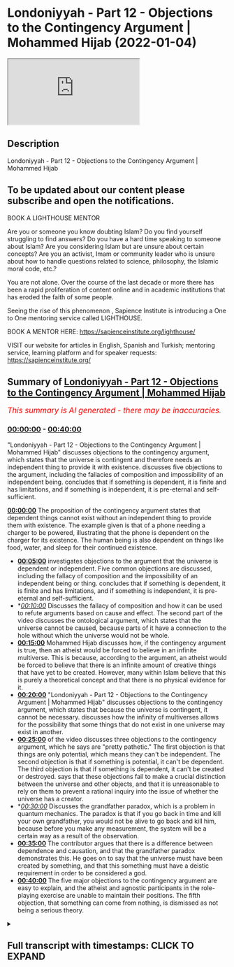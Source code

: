 # Londoniyyah - Part 12 - Objections to the Contingency Argument | Mohammed Hijab (2022-01-04)

<iframe loading='lazy' src='https://www.youtube.com/embed/HKEYocPz0e8'></iframe>

## Description

Londoniyyah - Part 12 - Objections to the Contingency Argument | Mohammed Hijab

To be updated about our content please subscribe and open the notifications.
----
BOOK A LIGHTHOUSE MENTOR

Are you or someone you know doubting Islam? Do you find yourself struggling to find answers?  Do you have a hard time speaking to someone about Islam?  Are you considering Islam but are unsure about certain concepts?  Are you an activist, Imam or community leader who is unsure about how to handle questions related to science, philosophy, the Islamic moral code, etc.?

You are not alone.  Over the course of the last decade or more there has been a rapid proliferation of content online and in academic institutions that has eroded the faith of some people.

Seeing the rise of  this phenomenon , Sapience Institute is introducing a One to One mentoring service called LIGHTHOUSE.

BOOK A MENTOR HERE: https://sapienceinstitute.org/lighthouse/

VISIT our website for articles in English, Spanish and Turkish; mentoring service, learning platform and for speaker requests: https://sapienceinstitute.org/

## Summary of [Londoniyyah - Part 12 - Objections to the Contingency Argument | Mohammed Hijab](https://www.youtube.com/watch?v=HKEYocPz0e8)


*<span style="color:red; font-size:125%">This summary is AI generated - there may be inaccuracies</span>. [](/)*

### [00:00:00](https://www.youtube.com/watch?v=HKEYocPz0e8&t=0) - [00:40:00](https://www.youtube.com/watch?v=HKEYocPz0e8&t=2400)

 "Londoniyyah - Part 12 - Objections to the Contingency Argument | Mohammed Hijab" discusses objections to the contingency argument, which states that the universe is contingent and therefore needs an independent thing to provide it with existence.  discusses five objections to the argument, including the fallacies of composition and impossibility of an independent being.  concludes that if something is dependent, it is finite and has limitations, and if something is independent, it is pre-eternal and self-sufficient.

**[00:00:00](https://www.youtube.com/watch?v=HKEYocPz0e8&t=0)** The proposition of the contingency argument states that dependent things cannot exist without an independent thing to provide them with existence. The example given is that of a phone needing a charger to be powered, illustrating that the phone is dependent on the charger for its existence. The human being is also dependent on things like food, water, and sleep for their continued existence.
* **[00:05:00](https://www.youtube.com/watch?v=HKEYocPz0e8&t=300)**  investigates objections to the argument that the universe is dependent or independent. Five common objections are discussed, including the fallacy of composition and the impossibility of an independent being or thing.  concludes that if something is dependent, it is finite and has limitations, and if something is independent, it is pre-eternal and self-sufficient.
* **[00:10:00](https://www.youtube.com/watch?v=HKEYocPz0e8&t=600)* Discusses the fallacy of composition and how it can be used to refute arguments based on cause and effect. The second part of the video discusses the ontological argument, which states that the universe cannot be caused, because parts of it have a connection to the hole without which the universe would not be whole.
* **[00:15:00](https://www.youtube.com/watch?v=HKEYocPz0e8&t=900)** Mohammed Hijab discusses how, if the contingency argument is true, then an atheist would be forced to believe in an infinite multiverse. This is because, according to the argument, an atheist would be forced to believe that there is an infinite amount of creative things that have yet to be created. However, many within Islam believe that this is purely a theoretical concept and that there is no physical evidence for it.
* **[00:20:00](https://www.youtube.com/watch?v=HKEYocPz0e8&t=1200)**  "Londoniyyah - Part 12 - Objections to the Contingency Argument | Mohammed Hijab" discusses objections to the contingency argument, which states that because the universe is contingent, it cannot be necessary.  discusses how the infinity of multiverses allows for the possibility that some things that do not exist in one universe may exist in another.
* **[00:25:00](https://www.youtube.com/watch?v=HKEYocPz0e8&t=1500)** of the video discusses three objections to the contingency argument, which he says are "pretty pathetic." The first objection is that things are only potential, which means they can't be independent. The second objection is that if something is potential, it can't be dependent. The third objection is that if something is dependent, it can't be created or destroyed. says that these objections fail to make a crucial distinction between the universe and other objects, and that it is unreasonable to rely on them to prevent a rational inquiry into the issue of whether the universe has a creator.
* **[00:30:00](https://www.youtube.com/watch?v=HKEYocPz0e8&t=1800)* Discusses the grandfather paradox, which is a problem in quantum mechanics. The paradox is that if you go back in time and kill your own grandfather, you would not be alive to go back and kill him, because before you make any measurement, the system will be a certain way as a result of the observation.
* **[00:35:00](https://www.youtube.com/watch?v=HKEYocPz0e8&t=2100)** The contributor argues that there is a difference between dependence and causation, and that the grandfather paradox demonstrates this. He goes on to say that the universe must have been created by something, and that this something must have a deistic requirement in order to be considered a god.
* **[00:40:00](https://www.youtube.com/watch?v=HKEYocPz0e8&t=2400)** The five major objections to the contingency argument are easy to explain, and the atheist and agnostic participants in the role-playing exercise are unable to maintain their positions. The fifth objection, that something can come from nothing, is dismissed as not being a serious theory.

<details><summary><h2>Full transcript with timestamps: CLICK TO EXPAND</h2></summary>

[0:00:12](https://youtu.be/HKEYocPz0e8?t=12) and welcome to another session where  
[0:00:14](https://youtu.be/HKEYocPz0e8?t=14) we're going to be talking a little bit  
[0:00:15](https://youtu.be/HKEYocPz0e8?t=15) more about the contingency argument for  
[0:00:18](https://youtu.be/HKEYocPz0e8?t=18) god's existence now in this series the  
[0:00:20](https://youtu.be/HKEYocPz0e8?t=20) focus has been on the contingency  
[0:00:22](https://youtu.be/HKEYocPz0e8?t=22) argument or different types of  
[0:00:23](https://youtu.be/HKEYocPz0e8?t=23) contingency arguments as we know  
[0:00:26](https://youtu.be/HKEYocPz0e8?t=26) there are other arguments for god's  
[0:00:28](https://youtu.be/HKEYocPz0e8?t=28) existence but before we continue let's  
[0:00:30](https://youtu.be/HKEYocPz0e8?t=30) uh  
[0:00:32](https://youtu.be/HKEYocPz0e8?t=32) let's review the proposition of the  
[0:00:33](https://youtu.be/HKEYocPz0e8?t=33) contingency argument on the first slide  
[0:00:36](https://youtu.be/HKEYocPz0e8?t=36) so it's written here so i'm going to  
[0:00:38](https://youtu.be/HKEYocPz0e8?t=38) read it out  
[0:00:40](https://youtu.be/HKEYocPz0e8?t=40) there cannot be a world the proposition  
[0:00:42](https://youtu.be/HKEYocPz0e8?t=42) goes with only dependent things without  
[0:00:44](https://youtu.be/HKEYocPz0e8?t=44) reference to an independent thing as  
[0:00:46](https://youtu.be/HKEYocPz0e8?t=46) a depend as dependent things  
[0:00:49](https://youtu.be/HKEYocPz0e8?t=49) cannot continue existing on their own  
[0:00:51](https://youtu.be/HKEYocPz0e8?t=51) existence is only explicable with  
[0:00:53](https://youtu.be/HKEYocPz0e8?t=53) reference to an independent existence  
[0:00:56](https://youtu.be/HKEYocPz0e8?t=56) this is because this is because  
[0:00:58](https://youtu.be/HKEYocPz0e8?t=58) impossible existence do not exist by  
[0:00:59](https://youtu.be/HKEYocPz0e8?t=59) logical necessity  
[0:01:01](https://youtu.be/HKEYocPz0e8?t=61) and dependent existence cannot genera uh  
[0:01:03](https://youtu.be/HKEYocPz0e8?t=63) self-generate and or self-maintain  
[0:01:07](https://youtu.be/HKEYocPz0e8?t=67) so let's focus on that last bit here  
[0:01:10](https://youtu.be/HKEYocPz0e8?t=70) dependent existences cannot  
[0:01:12](https://youtu.be/HKEYocPz0e8?t=72) self-generate and or self-maintain  
[0:01:14](https://youtu.be/HKEYocPz0e8?t=74) there's two options  
[0:01:16](https://youtu.be/HKEYocPz0e8?t=76) with this proposition either that the  
[0:01:18](https://youtu.be/HKEYocPz0e8?t=78) interlocutor accepts it and agrees with  
[0:01:22](https://youtu.be/HKEYocPz0e8?t=82) it or that the interlocutor disagrees  
[0:01:24](https://youtu.be/HKEYocPz0e8?t=84) with them so if you say to the  
[0:01:26](https://youtu.be/HKEYocPz0e8?t=86) interlocutor  
[0:01:28](https://youtu.be/HKEYocPz0e8?t=88) dependent things  
[0:01:30](https://youtu.be/HKEYocPz0e8?t=90) cannot self  
[0:01:32](https://youtu.be/HKEYocPz0e8?t=92) generate and or self maintain  
[0:01:35](https://youtu.be/HKEYocPz0e8?t=95) they can either say yes they can and  
[0:01:37](https://youtu.be/HKEYocPz0e8?t=97) you're wrong or they can say yeah you're  
[0:01:38](https://youtu.be/HKEYocPz0e8?t=98) right they cannot and you're right  
[0:01:40](https://youtu.be/HKEYocPz0e8?t=100) there's no third option there it's  
[0:01:41](https://youtu.be/HKEYocPz0e8?t=101) exhaustible  
[0:01:44](https://youtu.be/HKEYocPz0e8?t=104) so if i were to put this into practice  
[0:01:47](https://youtu.be/HKEYocPz0e8?t=107) or if i were to give  
[0:01:50](https://youtu.be/HKEYocPz0e8?t=110) an example of this for example if i were  
[0:01:52](https://youtu.be/HKEYocPz0e8?t=112) to say the universe  
[0:01:53](https://youtu.be/HKEYocPz0e8?t=113) the universe  
[0:01:55](https://youtu.be/HKEYocPz0e8?t=115) cannot  
[0:01:56](https://youtu.be/HKEYocPz0e8?t=116) self-generate and or self-maintain  
[0:02:00](https://youtu.be/HKEYocPz0e8?t=120) if the interlocutor says yes it can  
[0:02:03](https://youtu.be/HKEYocPz0e8?t=123) so then he's disagreed with me if he  
[0:02:05](https://youtu.be/HKEYocPz0e8?t=125) says no you're right it cannot  
[0:02:08](https://youtu.be/HKEYocPz0e8?t=128) then they are  
[0:02:10](https://youtu.be/HKEYocPz0e8?t=130) in agreement with me  
[0:02:12](https://youtu.be/HKEYocPz0e8?t=132) yeah if i say a multiverse an infinite  
[0:02:14](https://youtu.be/HKEYocPz0e8?t=134) multiverse  
[0:02:15](https://youtu.be/HKEYocPz0e8?t=135) you've got two options either an  
[0:02:17](https://youtu.be/HKEYocPz0e8?t=137) infinite multiverse  
[0:02:19](https://youtu.be/HKEYocPz0e8?t=139) can  
[0:02:20](https://youtu.be/HKEYocPz0e8?t=140) not self-generate or self-maintain or it  
[0:02:23](https://youtu.be/HKEYocPz0e8?t=143) can self-generate or self-maintain  
[0:02:28](https://youtu.be/HKEYocPz0e8?t=148) so to put this in more simple terms  
[0:02:31](https://youtu.be/HKEYocPz0e8?t=151) the universe is either dependent or  
[0:02:33](https://youtu.be/HKEYocPz0e8?t=153) independent the multiverse is either  
[0:02:34](https://youtu.be/HKEYocPz0e8?t=154) dependent or independent  
[0:02:36](https://youtu.be/HKEYocPz0e8?t=156) there's no other option here  
[0:02:38](https://youtu.be/HKEYocPz0e8?t=158) either is dependent or independent now  
[0:02:40](https://youtu.be/HKEYocPz0e8?t=160) how have we defined  
[0:02:43](https://youtu.be/HKEYocPz0e8?t=163) dependence what is the definition of  
[0:02:45](https://youtu.be/HKEYocPz0e8?t=165) dependency  
[0:02:49](https://youtu.be/HKEYocPz0e8?t=169) something that uh  
[0:02:52](https://youtu.be/HKEYocPz0e8?t=172) uh can't self-generate uh and can be  
[0:02:55](https://youtu.be/HKEYocPz0e8?t=175) destructed it is something that is  
[0:02:56](https://youtu.be/HKEYocPz0e8?t=176) destructible  
[0:02:58](https://youtu.be/HKEYocPz0e8?t=178) and something that's uh that can't  
[0:03:00](https://youtu.be/HKEYocPz0e8?t=180) generate on its own something that's  
[0:03:02](https://youtu.be/HKEYocPz0e8?t=182) reliant on others for example existence  
[0:03:04](https://youtu.be/HKEYocPz0e8?t=184) yes yes this part here for sure  
[0:03:06](https://youtu.be/HKEYocPz0e8?t=186) something which relies on something else  
[0:03:08](https://youtu.be/HKEYocPz0e8?t=188) for us is  
[0:03:09](https://youtu.be/HKEYocPz0e8?t=189) existence  
[0:03:10](https://youtu.be/HKEYocPz0e8?t=190) that's the definition of dependency now  
[0:03:12](https://youtu.be/HKEYocPz0e8?t=192) who remembers the distinction  
[0:03:15](https://youtu.be/HKEYocPz0e8?t=195) between  
[0:03:16](https://youtu.be/HKEYocPz0e8?t=196) dependency and causation  
[0:03:19](https://youtu.be/HKEYocPz0e8?t=199) what is what is causation  
[0:03:24](https://youtu.be/HKEYocPz0e8?t=204) causation is bringing something into  
[0:03:25](https://youtu.be/HKEYocPz0e8?t=205) existence uh dependence is uh dependent  
[0:03:28](https://youtu.be/HKEYocPz0e8?t=208) but dependent thing existence uh  
[0:03:30](https://youtu.be/HKEYocPz0e8?t=210) requires something else to continually  
[0:03:32](https://youtu.be/HKEYocPz0e8?t=212) exist not only to come into existence  
[0:03:35](https://youtu.be/HKEYocPz0e8?t=215) right great give me an example of uh  
[0:03:37](https://youtu.be/HKEYocPz0e8?t=217) something which is caused into existence  
[0:03:38](https://youtu.be/HKEYocPz0e8?t=218) and something which right yeah i think  
[0:03:40](https://youtu.be/HKEYocPz0e8?t=220) we use the example of a child coming uh  
[0:03:42](https://youtu.be/HKEYocPz0e8?t=222) being born  
[0:03:43](https://youtu.be/HKEYocPz0e8?t=223) so  
[0:03:44](https://youtu.be/HKEYocPz0e8?t=224) the father and mother is causing the  
[0:03:45](https://youtu.be/HKEYocPz0e8?t=225) child to exist uh but the the child  
[0:03:48](https://youtu.be/HKEYocPz0e8?t=228) doesn't depend on their parents uh to  
[0:03:49](https://youtu.be/HKEYocPz0e8?t=229) exist so in other words the parents can  
[0:03:51](https://youtu.be/HKEYocPz0e8?t=231) die and the father and mother can still  
[0:03:53](https://youtu.be/HKEYocPz0e8?t=233) so the child can still exist  
[0:03:55](https://youtu.be/HKEYocPz0e8?t=235) great so now we have differentiated  
[0:03:57](https://youtu.be/HKEYocPz0e8?t=237) causation from dependency  
[0:03:59](https://youtu.be/HKEYocPz0e8?t=239) and since we are talking here about  
[0:04:00](https://youtu.be/HKEYocPz0e8?t=240) dependency we are not talking  
[0:04:02](https://youtu.be/HKEYocPz0e8?t=242) necessarily about causation we are  
[0:04:03](https://youtu.be/HKEYocPz0e8?t=243) talking about dependency  
[0:04:06](https://youtu.be/HKEYocPz0e8?t=246) and so we say that okay well the  
[0:04:07](https://youtu.be/HKEYocPz0e8?t=247) universe is either dependent or is  
[0:04:08](https://youtu.be/HKEYocPz0e8?t=248) independent  
[0:04:10](https://youtu.be/HKEYocPz0e8?t=250) this phone is either dependent or  
[0:04:12](https://youtu.be/HKEYocPz0e8?t=252) independent  
[0:04:14](https://youtu.be/HKEYocPz0e8?t=254) this phone now let's say this phone is  
[0:04:16](https://youtu.be/HKEYocPz0e8?t=256) either dependent or independent for  
[0:04:20](https://youtu.be/HKEYocPz0e8?t=260) in terms of being powered  
[0:04:22](https://youtu.be/HKEYocPz0e8?t=262) now i know that my phone requires a  
[0:04:24](https://youtu.be/HKEYocPz0e8?t=264) charger  
[0:04:25](https://youtu.be/HKEYocPz0e8?t=265) i'm sure yours do as well and there's  
[0:04:28](https://youtu.be/HKEYocPz0e8?t=268) someone who has some new technology  
[0:04:29](https://youtu.be/HKEYocPz0e8?t=269) there  
[0:04:30](https://youtu.be/HKEYocPz0e8?t=270) but this is the truth  
[0:04:32](https://youtu.be/HKEYocPz0e8?t=272) now  
[0:04:34](https://youtu.be/HKEYocPz0e8?t=274) in this case the phone is what is it  
[0:04:35](https://youtu.be/HKEYocPz0e8?t=275) dependent or independent  
[0:04:37](https://youtu.be/HKEYocPz0e8?t=277) it's dependent right  
[0:04:39](https://youtu.be/HKEYocPz0e8?t=279) the same thing about us we are dependent  
[0:04:42](https://youtu.be/HKEYocPz0e8?t=282) human being is dependent  
[0:04:44](https://youtu.be/HKEYocPz0e8?t=284) now how do we know that the human being  
[0:04:46](https://youtu.be/HKEYocPz0e8?t=286) is dependent  
[0:04:50](https://youtu.be/HKEYocPz0e8?t=290) um for our continued existence like we  
[0:04:52](https://youtu.be/HKEYocPz0e8?t=292) rely on other things  
[0:04:54](https://youtu.be/HKEYocPz0e8?t=294) so things like food water  
[0:04:56](https://youtu.be/HKEYocPz0e8?t=296) uh sleep yeah  
[0:04:58](https://youtu.be/HKEYocPz0e8?t=298) yes  
[0:05:00](https://youtu.be/HKEYocPz0e8?t=300) that's one way of finding out that we  
[0:05:02](https://youtu.be/HKEYocPz0e8?t=302) rely on other things  
[0:05:05](https://youtu.be/HKEYocPz0e8?t=305) that's true  
[0:05:06](https://youtu.be/HKEYocPz0e8?t=306) another thing is that are we made up of  
[0:05:08](https://youtu.be/HKEYocPz0e8?t=308) limited or unlimited number of things  
[0:05:11](https://youtu.be/HKEYocPz0e8?t=311) yeah we're made up of a limited number  
[0:05:13](https://youtu.be/HKEYocPz0e8?t=313) of things so we rely on these parts  
[0:05:16](https://youtu.be/HKEYocPz0e8?t=316) to make us  
[0:05:17](https://youtu.be/HKEYocPz0e8?t=317) as a whole  
[0:05:18](https://youtu.be/HKEYocPz0e8?t=318) and so if someone were to say that the  
[0:05:21](https://youtu.be/HKEYocPz0e8?t=321) universe  
[0:05:22](https://youtu.be/HKEYocPz0e8?t=322) or that the multiverse  
[0:05:25](https://youtu.be/HKEYocPz0e8?t=325) was  
[0:05:25](https://youtu.be/HKEYocPz0e8?t=325) independent  
[0:05:27](https://youtu.be/HKEYocPz0e8?t=327) what would you say  
[0:05:30](https://youtu.be/HKEYocPz0e8?t=330) um the universe is dependent um because  
[0:05:33](https://youtu.be/HKEYocPz0e8?t=333) it is made up of parts and it relies on  
[0:05:35](https://youtu.be/HKEYocPz0e8?t=335) these parts  
[0:05:36](https://youtu.be/HKEYocPz0e8?t=336) uh to be the universe  
[0:05:38](https://youtu.be/HKEYocPz0e8?t=338) okay good what else would you say  
[0:05:41](https://youtu.be/HKEYocPz0e8?t=341) but it could be added to and deducted  
[0:05:43](https://youtu.be/HKEYocPz0e8?t=343) from yeah that shows us limitations  
[0:05:45](https://youtu.be/HKEYocPz0e8?t=345) absolutely anything that is  
[0:05:48](https://youtu.be/HKEYocPz0e8?t=348) susceptible to addition and subtraction  
[0:05:49](https://youtu.be/HKEYocPz0e8?t=349) is limited by a necessity what else can  
[0:05:52](https://youtu.be/HKEYocPz0e8?t=352) you say  
[0:05:55](https://youtu.be/HKEYocPz0e8?t=355) at any given moment it's conceivable  
[0:05:57](https://youtu.be/HKEYocPz0e8?t=357) that the universe could be in some other  
[0:05:58](https://youtu.be/HKEYocPz0e8?t=358) way yeah brilliant fantastic so in other  
[0:06:01](https://youtu.be/HKEYocPz0e8?t=361) words a universe or a multiverse cannot  
[0:06:04](https://youtu.be/HKEYocPz0e8?t=364) be what necessary  
[0:06:07](https://youtu.be/HKEYocPz0e8?t=367) it can't be the necessary existence it  
[0:06:08](https://youtu.be/HKEYocPz0e8?t=368) can't be independent so we said the  
[0:06:10](https://youtu.be/HKEYocPz0e8?t=370) universe is either dependent or  
[0:06:11](https://youtu.be/HKEYocPz0e8?t=371) independent now if they say it's  
[0:06:13](https://youtu.be/HKEYocPz0e8?t=373) independent the first thing i would  
[0:06:14](https://youtu.be/HKEYocPz0e8?t=374) point out  
[0:06:15](https://youtu.be/HKEYocPz0e8?t=375) is that they don't see an impossibility  
[0:06:17](https://youtu.be/HKEYocPz0e8?t=377) of an independent being or thing or  
[0:06:20](https://youtu.be/HKEYocPz0e8?t=380) entity into creation  
[0:06:22](https://youtu.be/HKEYocPz0e8?t=382) so in other words if they say well the  
[0:06:24](https://youtu.be/HKEYocPz0e8?t=384) universe is independent or that the  
[0:06:26](https://youtu.be/HKEYocPz0e8?t=386) multiverse is independent  
[0:06:28](https://youtu.be/HKEYocPz0e8?t=388) what they've fathomed  
[0:06:30](https://youtu.be/HKEYocPz0e8?t=390) is that there can be such a thing as an  
[0:06:32](https://youtu.be/HKEYocPz0e8?t=392) independent being  
[0:06:35](https://youtu.be/HKEYocPz0e8?t=395) and this is what on what is independent  
[0:06:39](https://youtu.be/HKEYocPz0e8?t=399) independent is well how do you define  
[0:06:41](https://youtu.be/HKEYocPz0e8?t=401) independent  
[0:06:43](https://youtu.be/HKEYocPz0e8?t=403) something  
[0:06:45](https://youtu.be/HKEYocPz0e8?t=405) something that don't depends on anything  
[0:06:46](https://youtu.be/HKEYocPz0e8?t=406) yeah it doesn't depend on anything you  
[0:06:48](https://youtu.be/HKEYocPz0e8?t=408) can call it self-sufficient we're  
[0:06:49](https://youtu.be/HKEYocPz0e8?t=409) talking about self-sufficiency  
[0:06:52](https://youtu.be/HKEYocPz0e8?t=412) so  
[0:06:53](https://youtu.be/HKEYocPz0e8?t=413) it doesn't depend on anything everything  
[0:06:55](https://youtu.be/HKEYocPz0e8?t=415) depends upon it but it depends upon  
[0:06:57](https://youtu.be/HKEYocPz0e8?t=417) nothing so if you can conceive or fathom  
[0:07:00](https://youtu.be/HKEYocPz0e8?t=420) a world where that can be the case  
[0:07:02](https://youtu.be/HKEYocPz0e8?t=422) already you've left what  
[0:07:04](https://youtu.be/HKEYocPz0e8?t=424) you cannot you can no longer call  
[0:07:06](https://youtu.be/HKEYocPz0e8?t=426) yourself something which is what  
[0:07:08](https://youtu.be/HKEYocPz0e8?t=428) an atheist an atheist doesn't believe in  
[0:07:10](https://youtu.be/HKEYocPz0e8?t=430) this  
[0:07:11](https://youtu.be/HKEYocPz0e8?t=431) you know this is something an atheist  
[0:07:13](https://youtu.be/HKEYocPz0e8?t=433) can't believe  
[0:07:15](https://youtu.be/HKEYocPz0e8?t=435) so  
[0:07:16](https://youtu.be/HKEYocPz0e8?t=436) you've got two things the universe slash  
[0:07:19](https://youtu.be/HKEYocPz0e8?t=439) the infinite multiverse or a finite  
[0:07:22](https://youtu.be/HKEYocPz0e8?t=442) multiverse any of those  
[0:07:23](https://youtu.be/HKEYocPz0e8?t=443) categories there or positions they can  
[0:07:26](https://youtu.be/HKEYocPz0e8?t=446) either be  
[0:07:27](https://youtu.be/HKEYocPz0e8?t=447) dependent or independent now we've shown  
[0:07:30](https://youtu.be/HKEYocPz0e8?t=450) why they can't be independent  
[0:07:32](https://youtu.be/HKEYocPz0e8?t=452) so what do we need as something which is  
[0:07:34](https://youtu.be/HKEYocPz0e8?t=454) independent  
[0:07:39](https://youtu.be/HKEYocPz0e8?t=459) if something without something with  
[0:07:41](https://youtu.be/HKEYocPz0e8?t=461) parts and which is limited and which  
[0:07:44](https://youtu.be/HKEYocPz0e8?t=464) relies on something else for its  
[0:07:45](https://youtu.be/HKEYocPz0e8?t=465) existence can't be independent  
[0:07:48](https://youtu.be/HKEYocPz0e8?t=468) what qualities must something which is  
[0:07:49](https://youtu.be/HKEYocPz0e8?t=469) independent have  
[0:07:52](https://youtu.be/HKEYocPz0e8?t=472) i have no parts no parts  
[0:07:54](https://youtu.be/HKEYocPz0e8?t=474) yeah i have no beginning have no  
[0:07:56](https://youtu.be/HKEYocPz0e8?t=476) beginning yes so it's pre it's analysis  
[0:07:58](https://youtu.be/HKEYocPz0e8?t=478) yeah  
[0:08:02](https://youtu.be/HKEYocPz0e8?t=482) yeah it's post-eternal as well yes  
[0:08:05](https://youtu.be/HKEYocPz0e8?t=485) depend on nothing um yes so  
[0:08:07](https://youtu.be/HKEYocPz0e8?t=487) self-sufficient yes yeah good this is  
[0:08:09](https://youtu.be/HKEYocPz0e8?t=489) correct  
[0:08:11](https://youtu.be/HKEYocPz0e8?t=491) now if someone admits to this and  
[0:08:13](https://youtu.be/HKEYocPz0e8?t=493) they've already believed that's it  
[0:08:14](https://youtu.be/HKEYocPz0e8?t=494) that's that's we have reached the point  
[0:08:17](https://youtu.be/HKEYocPz0e8?t=497) of agreement  
[0:08:18](https://youtu.be/HKEYocPz0e8?t=498) so that's the first thing now these what  
[0:08:20](https://youtu.be/HKEYocPz0e8?t=500) i'm about to  
[0:08:22](https://youtu.be/HKEYocPz0e8?t=502) put forward to you today  
[0:08:24](https://youtu.be/HKEYocPz0e8?t=504) are the five most common objections  
[0:08:27](https://youtu.be/HKEYocPz0e8?t=507) to  
[0:08:28](https://youtu.be/HKEYocPz0e8?t=508) this  
[0:08:30](https://youtu.be/HKEYocPz0e8?t=510) uh line of argumentation the first is  
[0:08:32](https://youtu.be/HKEYocPz0e8?t=512) the fallacy of composition now we've  
[0:08:33](https://youtu.be/HKEYocPz0e8?t=513) covered this already but we'll cover it  
[0:08:35](https://youtu.be/HKEYocPz0e8?t=515) again  
[0:08:36](https://youtu.be/HKEYocPz0e8?t=516) someone will say well just because  
[0:08:41](https://youtu.be/HKEYocPz0e8?t=521) inside of the universe there's causation  
[0:08:43](https://youtu.be/HKEYocPz0e8?t=523) there's dependency it doesn't mean that  
[0:08:45](https://youtu.be/HKEYocPz0e8?t=525) the universe itself is dependent and or  
[0:08:48](https://youtu.be/HKEYocPz0e8?t=528) that the universe itself is caused  
[0:08:51](https://youtu.be/HKEYocPz0e8?t=531) for example elephant is very big but  
[0:08:54](https://youtu.be/HKEYocPz0e8?t=534) it's made up of very small pieces  
[0:08:57](https://youtu.be/HKEYocPz0e8?t=537) just because the elephant is made up of  
[0:08:58](https://youtu.be/HKEYocPz0e8?t=538) small pieces we can't conclude that the  
[0:09:00](https://youtu.be/HKEYocPz0e8?t=540) elephant is small  
[0:09:04](https://youtu.be/HKEYocPz0e8?t=544) now what's the response to this that we  
[0:09:05](https://youtu.be/HKEYocPz0e8?t=545) covered  
[0:09:08](https://youtu.be/HKEYocPz0e8?t=548) it's made of pieces  
[0:09:10](https://youtu.be/HKEYocPz0e8?t=550) it's made out of pieces so what  
[0:09:13](https://youtu.be/HKEYocPz0e8?t=553) so it depends on the pieces  
[0:09:15](https://youtu.be/HKEYocPz0e8?t=555) right so so this is good right  
[0:09:18](https://youtu.be/HKEYocPz0e8?t=558) if you take out or put in pieces or if  
[0:09:22](https://youtu.be/HKEYocPz0e8?t=562) into  
[0:09:23](https://youtu.be/HKEYocPz0e8?t=563) something this already indicates this  
[0:09:24](https://youtu.be/HKEYocPz0e8?t=564) finitude or limitation  
[0:09:27](https://youtu.be/HKEYocPz0e8?t=567) okay and all we're trying to prove is  
[0:09:29](https://youtu.be/HKEYocPz0e8?t=569) that something which is susceptible  
[0:09:32](https://youtu.be/HKEYocPz0e8?t=572) to additional subtraction is not  
[0:09:34](https://youtu.be/HKEYocPz0e8?t=574) independent that's all we have to prove  
[0:09:37](https://youtu.be/HKEYocPz0e8?t=577) that's the first thing the second thing  
[0:09:39](https://youtu.be/HKEYocPz0e8?t=579) is  
[0:09:40](https://youtu.be/HKEYocPz0e8?t=580) is what  
[0:09:42](https://youtu.be/HKEYocPz0e8?t=582) something that can be  
[0:09:43](https://youtu.be/HKEYocPz0e8?t=583) rearranged by definition can't be a  
[0:09:45](https://youtu.be/HKEYocPz0e8?t=585) necessary existence because uh it's  
[0:09:47](https://youtu.be/HKEYocPz0e8?t=587) possible to conceive it in different  
[0:09:49](https://youtu.be/HKEYocPz0e8?t=589) ways yeah absolutely right so the  
[0:09:51](https://youtu.be/HKEYocPz0e8?t=591) universe can be rearranged in another  
[0:09:53](https://youtu.be/HKEYocPz0e8?t=593) way  
[0:09:54](https://youtu.be/HKEYocPz0e8?t=594) therefore it's conceivable that it can  
[0:09:56](https://youtu.be/HKEYocPz0e8?t=596) it can be another universe you know this  
[0:09:58](https://youtu.be/HKEYocPz0e8?t=598) is not a fixer so the composition  
[0:10:00](https://youtu.be/HKEYocPz0e8?t=600) fallacy  
[0:10:02](https://youtu.be/HKEYocPz0e8?t=602) is more effective with the calam  
[0:10:04](https://youtu.be/HKEYocPz0e8?t=604) cosmological argument  
[0:10:06](https://youtu.be/HKEYocPz0e8?t=606) it's not as effective with the  
[0:10:08](https://youtu.be/HKEYocPz0e8?t=608) contingency argument especially  
[0:10:10](https://youtu.be/HKEYocPz0e8?t=610) considering  
[0:10:11](https://youtu.be/HKEYocPz0e8?t=611) the ontological component  
[0:10:13](https://youtu.be/HKEYocPz0e8?t=613) because the ontological component and  
[0:10:15](https://youtu.be/HKEYocPz0e8?t=615) what do we mean by ontology  
[0:10:20](https://youtu.be/HKEYocPz0e8?t=620) something that is in the mind yeah  
[0:10:21](https://youtu.be/HKEYocPz0e8?t=621) something which we conceive in the mind  
[0:10:22](https://youtu.be/HKEYocPz0e8?t=622) rather than something which is  
[0:10:25](https://youtu.be/HKEYocPz0e8?t=625) the ontological component is that we can  
[0:10:26](https://youtu.be/HKEYocPz0e8?t=626) conceive and conceptualize something  
[0:10:29](https://youtu.be/HKEYocPz0e8?t=629) some other way  
[0:10:31](https://youtu.be/HKEYocPz0e8?t=631) and so the universe can be  
[0:10:32](https://youtu.be/HKEYocPz0e8?t=632) conceptualized therefore the universe is  
[0:10:34](https://youtu.be/HKEYocPz0e8?t=634) not is not what  
[0:10:36](https://youtu.be/HKEYocPz0e8?t=636) necessary correct  
[0:10:38](https://youtu.be/HKEYocPz0e8?t=638) so the ontological aspect of this  
[0:10:40](https://youtu.be/HKEYocPz0e8?t=640) response is not available in the same  
[0:10:43](https://youtu.be/HKEYocPz0e8?t=643) terms in a cause-based argument which  
[0:10:46](https://youtu.be/HKEYocPz0e8?t=646) makes the contingency argument in this  
[0:10:48](https://youtu.be/HKEYocPz0e8?t=648) way  
[0:10:50](https://youtu.be/HKEYocPz0e8?t=650) more able to ward off  
[0:10:53](https://youtu.be/HKEYocPz0e8?t=653) the  
[0:10:54](https://youtu.be/HKEYocPz0e8?t=654) refutation or the counter-attacks  
[0:10:57](https://youtu.be/HKEYocPz0e8?t=657) of the atheist detractor  
[0:11:02](https://youtu.be/HKEYocPz0e8?t=662) so that's the first thing the second  
[0:11:03](https://youtu.be/HKEYocPz0e8?t=663) thing is  
[0:11:05](https://youtu.be/HKEYocPz0e8?t=665) so we talked about the fallacy of  
[0:11:06](https://youtu.be/HKEYocPz0e8?t=666) composition here  
[0:11:08](https://youtu.be/HKEYocPz0e8?t=668) it's very important that we know  
[0:11:10](https://youtu.be/HKEYocPz0e8?t=670) something when we use the word part  
[0:11:13](https://youtu.be/HKEYocPz0e8?t=673) what we mean and what we don't mean  
[0:11:15](https://youtu.be/HKEYocPz0e8?t=675) now if there is a study we spoke about  
[0:11:18](https://youtu.be/HKEYocPz0e8?t=678) it before i'm not sure if anyone  
[0:11:19](https://youtu.be/HKEYocPz0e8?t=679) remembers  
[0:11:20](https://youtu.be/HKEYocPz0e8?t=680) it starts with an m which talks about  
[0:11:22](https://youtu.be/HKEYocPz0e8?t=682) parts and holes what is it called  
[0:11:25](https://youtu.be/HKEYocPz0e8?t=685) muriology so muriology is a study of  
[0:11:28](https://youtu.be/HKEYocPz0e8?t=688) parts and holes it's a sub-branch of  
[0:11:30](https://youtu.be/HKEYocPz0e8?t=690) logic  
[0:11:31](https://youtu.be/HKEYocPz0e8?t=691) and the word part has  
[0:11:34](https://youtu.be/HKEYocPz0e8?t=694) more than one definition  
[0:11:36](https://youtu.be/HKEYocPz0e8?t=696) as you can see  
[0:11:37](https://youtu.be/HKEYocPz0e8?t=697) a part can mean something which is  
[0:11:39](https://youtu.be/HKEYocPz0e8?t=699) attached detached cognitively or  
[0:11:41](https://youtu.be/HKEYocPz0e8?t=701) functionally salient  
[0:11:43](https://youtu.be/HKEYocPz0e8?t=703) arbitrarily demarcated self-connected  
[0:11:46](https://youtu.be/HKEYocPz0e8?t=706) homogeneous gerrymandered material  
[0:11:48](https://youtu.be/HKEYocPz0e8?t=708) immaterial extended or unextended or  
[0:11:51](https://youtu.be/HKEYocPz0e8?t=711) spatial or temporal  
[0:11:53](https://youtu.be/HKEYocPz0e8?t=713) now we're not meaning all these terms  
[0:11:55](https://youtu.be/HKEYocPz0e8?t=715) when we say par we are just meaning when  
[0:11:57](https://youtu.be/HKEYocPz0e8?t=717) we say parts  
[0:11:58](https://youtu.be/HKEYocPz0e8?t=718) that something cannot be  
[0:12:00](https://youtu.be/HKEYocPz0e8?t=720) independent if it has parts is something  
[0:12:02](https://youtu.be/HKEYocPz0e8?t=722) which can be attached or detached  
[0:12:04](https://youtu.be/HKEYocPz0e8?t=724) this is all we're talking about when we  
[0:12:06](https://youtu.be/HKEYocPz0e8?t=726) say part  
[0:12:07](https://youtu.be/HKEYocPz0e8?t=727) because this is important theologically  
[0:12:09](https://youtu.be/HKEYocPz0e8?t=729) that we narrow our definition of parts  
[0:12:12](https://youtu.be/HKEYocPz0e8?t=732) because then someone will say well what  
[0:12:14](https://youtu.be/HKEYocPz0e8?t=734) you mean by part is an attribute  
[0:12:16](https://youtu.be/HKEYocPz0e8?t=736) and therefore you believe in a god with  
[0:12:18](https://youtu.be/HKEYocPz0e8?t=738) 99  
[0:12:19](https://youtu.be/HKEYocPz0e8?t=739) it's not actually 99 but at least 99  
[0:12:21](https://youtu.be/HKEYocPz0e8?t=741) attributes right that is um  
[0:12:24](https://youtu.be/HKEYocPz0e8?t=744) it is unjustifiable  
[0:12:27](https://youtu.be/HKEYocPz0e8?t=747) so we say no we don't mean that when we  
[0:12:29](https://youtu.be/HKEYocPz0e8?t=749) in parts we mean  
[0:12:30](https://youtu.be/HKEYocPz0e8?t=750) something which can be taken out  
[0:12:33](https://youtu.be/HKEYocPz0e8?t=753) and put in like this straw  
[0:12:35](https://youtu.be/HKEYocPz0e8?t=755) i don't know if i cut this thing up  
[0:12:36](https://youtu.be/HKEYocPz0e8?t=756) right now if i you know  
[0:12:39](https://youtu.be/HKEYocPz0e8?t=759) this  
[0:12:40](https://youtu.be/HKEYocPz0e8?t=760) thing right here you know it's made up  
[0:12:42](https://youtu.be/HKEYocPz0e8?t=762) of different parts as you can see it can  
[0:12:44](https://youtu.be/HKEYocPz0e8?t=764) be disassembled right  
[0:12:47](https://youtu.be/HKEYocPz0e8?t=767) the phone all of these things are made  
[0:12:49](https://youtu.be/HKEYocPz0e8?t=769) up of  
[0:12:50](https://youtu.be/HKEYocPz0e8?t=770) attachable or detachable parts  
[0:12:53](https://youtu.be/HKEYocPz0e8?t=773) now someone might still have objection  
[0:12:55](https://youtu.be/HKEYocPz0e8?t=775) with this but from an islamic  
[0:12:57](https://youtu.be/HKEYocPz0e8?t=777) perspective we can never  
[0:12:59](https://youtu.be/HKEYocPz0e8?t=779) you know  
[0:13:00](https://youtu.be/HKEYocPz0e8?t=780) just theologically we can never say god  
[0:13:01](https://youtu.be/HKEYocPz0e8?t=781) has parts that's impossible  
[0:13:04](https://youtu.be/HKEYocPz0e8?t=784) this is not an issue  
[0:13:06](https://youtu.be/HKEYocPz0e8?t=786) so  
[0:13:12](https://youtu.be/HKEYocPz0e8?t=792) that is the first thing that's what  
[0:13:13](https://youtu.be/HKEYocPz0e8?t=793) we're talking about the fallacy of  
[0:13:15](https://youtu.be/HKEYocPz0e8?t=795) composition had to solve the fallacy of  
[0:13:16](https://youtu.be/HKEYocPz0e8?t=796) composition  
[0:13:18](https://youtu.be/HKEYocPz0e8?t=798) the strongest argument in my or counter  
[0:13:20](https://youtu.be/HKEYocPz0e8?t=800) argument is an ontological one  
[0:13:23](https://youtu.be/HKEYocPz0e8?t=803) okay because there's no way out  
[0:13:25](https://youtu.be/HKEYocPz0e8?t=805) as we said before with the fallacy of  
[0:13:27](https://youtu.be/HKEYocPz0e8?t=807) composition  
[0:13:28](https://youtu.be/HKEYocPz0e8?t=808) the issue is that both  
[0:13:31](https://youtu.be/HKEYocPz0e8?t=811) atheists and theists don't know what the  
[0:13:34](https://youtu.be/HKEYocPz0e8?t=814) hole looks like  
[0:13:35](https://youtu.be/HKEYocPz0e8?t=815) so we gave this example a few times i'll  
[0:13:37](https://youtu.be/HKEYocPz0e8?t=817) give it again  
[0:13:39](https://youtu.be/HKEYocPz0e8?t=819) if i say that a wall is made up of small  
[0:13:41](https://youtu.be/HKEYocPz0e8?t=821) bricks it doesn't mean that the wall is  
[0:13:43](https://youtu.be/HKEYocPz0e8?t=823) small  
[0:13:44](https://youtu.be/HKEYocPz0e8?t=824) but if the wall is made up of red bricks  
[0:13:46](https://youtu.be/HKEYocPz0e8?t=826) it can mean that the wall is red  
[0:13:49](https://youtu.be/HKEYocPz0e8?t=829) so sometimes the part can have a  
[0:13:51](https://youtu.be/HKEYocPz0e8?t=831) connection with the hole and sometimes  
[0:13:53](https://youtu.be/HKEYocPz0e8?t=833) the part will not have a connection with  
[0:13:55](https://youtu.be/HKEYocPz0e8?t=835) the hole  
[0:13:58](https://youtu.be/HKEYocPz0e8?t=838) now  
[0:13:58](https://youtu.be/HKEYocPz0e8?t=838) how do we know if the universe does have  
[0:14:01](https://youtu.be/HKEYocPz0e8?t=841) it or is caused for instance yeah  
[0:14:04](https://youtu.be/HKEYocPz0e8?t=844) we have to know  
[0:14:06](https://youtu.be/HKEYocPz0e8?t=846) the whole now no one  
[0:14:08](https://youtu.be/HKEYocPz0e8?t=848) has seen or has an encompassing view of  
[0:14:10](https://youtu.be/HKEYocPz0e8?t=850) the universe as a whole  
[0:14:12](https://youtu.be/HKEYocPz0e8?t=852) so if we were to have a strictly  
[0:14:14](https://youtu.be/HKEYocPz0e8?t=854) cause-based argument this means gridlock  
[0:14:18](https://youtu.be/HKEYocPz0e8?t=858) that's what this actually means  
[0:14:20](https://youtu.be/HKEYocPz0e8?t=860) so if i were to say to you everything  
[0:14:21](https://youtu.be/HKEYocPz0e8?t=861) that begins to exist has a cause the  
[0:14:23](https://youtu.be/HKEYocPz0e8?t=863) universe began to exist and therefore  
[0:14:25](https://youtu.be/HKEYocPz0e8?t=865) the universe had a cause  
[0:14:27](https://youtu.be/HKEYocPz0e8?t=867) the composition argument is the  
[0:14:29](https://youtu.be/HKEYocPz0e8?t=869) strongest counter-argument to this  
[0:14:32](https://youtu.be/HKEYocPz0e8?t=872) because someone can say  
[0:14:33](https://youtu.be/HKEYocPz0e8?t=873) well you don't know  
[0:14:35](https://youtu.be/HKEYocPz0e8?t=875) if you're committing the fallacy of  
[0:14:37](https://youtu.be/HKEYocPz0e8?t=877) composition or not  
[0:14:39](https://youtu.be/HKEYocPz0e8?t=879) because just  
[0:14:40](https://youtu.be/HKEYocPz0e8?t=880) as the universe has causes inside of it  
[0:14:42](https://youtu.be/HKEYocPz0e8?t=882) it doesn't mean that the universe itself  
[0:14:44](https://youtu.be/HKEYocPz0e8?t=884) has a course  
[0:14:45](https://youtu.be/HKEYocPz0e8?t=885) just like you can have um  
[0:14:48](https://youtu.be/HKEYocPz0e8?t=888) an elephant made up of small pieces but  
[0:14:50](https://youtu.be/HKEYocPz0e8?t=890) the elephant itself can be big  
[0:14:53](https://youtu.be/HKEYocPz0e8?t=893) so there's a disparate  
[0:14:55](https://youtu.be/HKEYocPz0e8?t=895) you know thing between the hole and the  
[0:14:57](https://youtu.be/HKEYocPz0e8?t=897) part  
[0:14:58](https://youtu.be/HKEYocPz0e8?t=898) and what we say in return is  
[0:15:00](https://youtu.be/HKEYocPz0e8?t=900) well this applies more to a cause-based  
[0:15:02](https://youtu.be/HKEYocPz0e8?t=902) argument too than what  
[0:15:05](https://youtu.be/HKEYocPz0e8?t=905) than a  
[0:15:06](https://youtu.be/HKEYocPz0e8?t=906) contingency argument which has  
[0:15:07](https://youtu.be/HKEYocPz0e8?t=907) ontological traits  
[0:15:09](https://youtu.be/HKEYocPz0e8?t=909) so if we say well it can be conceived in  
[0:15:11](https://youtu.be/HKEYocPz0e8?t=911) another way and therefore it's  
[0:15:13](https://youtu.be/HKEYocPz0e8?t=913) contingent it's not necessary it can't  
[0:15:14](https://youtu.be/HKEYocPz0e8?t=914) be independent it's finished  
[0:15:16](https://youtu.be/HKEYocPz0e8?t=916) it's done  
[0:15:17](https://youtu.be/HKEYocPz0e8?t=917) there's no counter-argument to that  
[0:15:18](https://youtu.be/HKEYocPz0e8?t=918) counter-argument so it becomes checkmate  
[0:15:23](https://youtu.be/HKEYocPz0e8?t=923) and at this point  
[0:15:25](https://youtu.be/HKEYocPz0e8?t=925) we can proceed  
[0:15:27](https://youtu.be/HKEYocPz0e8?t=927) now the second thing that we can talk  
[0:15:30](https://youtu.be/HKEYocPz0e8?t=930) about is infinite regress now what do  
[0:15:31](https://youtu.be/HKEYocPz0e8?t=931) you remember is different about the  
[0:15:33](https://youtu.be/HKEYocPz0e8?t=933) contingency argument to the say the  
[0:15:35](https://youtu.be/HKEYocPz0e8?t=935) kalam argument of al-ghazali that is  
[0:15:37](https://youtu.be/HKEYocPz0e8?t=937) mentioned by william lane craig what's  
[0:15:40](https://youtu.be/HKEYocPz0e8?t=940) different in terms of the way we  
[0:15:41](https://youtu.be/HKEYocPz0e8?t=941) conceptualize or avicenna for example  
[0:15:44](https://youtu.be/HKEYocPz0e8?t=944) conceptualizes infinity does he have  
[0:15:46](https://youtu.be/HKEYocPz0e8?t=946) what's his views on infinity he allows  
[0:15:48](https://youtu.be/HKEYocPz0e8?t=948) it to exist like he says that even if we  
[0:15:52](https://youtu.be/HKEYocPz0e8?t=952) do um suppose we have like infinite um  
[0:15:55](https://youtu.be/HKEYocPz0e8?t=955) universes  
[0:15:56](https://youtu.be/HKEYocPz0e8?t=956) then this is fine  
[0:15:58](https://youtu.be/HKEYocPz0e8?t=958) yes what does he not allow  
[0:16:03](https://youtu.be/HKEYocPz0e8?t=963) that's the one right so  
[0:16:05](https://youtu.be/HKEYocPz0e8?t=965) just like aristotle avicenna  
[0:16:07](https://youtu.be/HKEYocPz0e8?t=967) differentiates between an infinite  
[0:16:09](https://youtu.be/HKEYocPz0e8?t=969) regress of things  
[0:16:11](https://youtu.be/HKEYocPz0e8?t=971) and an infinite regress of causes what  
[0:16:13](https://youtu.be/HKEYocPz0e8?t=973) other thinker actually does the same  
[0:16:14](https://youtu.be/HKEYocPz0e8?t=974) thing interestingly  
[0:16:16](https://youtu.be/HKEYocPz0e8?t=976) from islamic theology  
[0:16:19](https://youtu.be/HKEYocPz0e8?t=979) actually  
[0:16:20](https://youtu.be/HKEYocPz0e8?t=980) and we know that because of hawaii  
[0:16:23](https://youtu.be/HKEYocPz0e8?t=983) that god is perpetually creating into  
[0:16:26](https://youtu.be/HKEYocPz0e8?t=986) the  
[0:16:26](https://youtu.be/HKEYocPz0e8?t=986) to the past  
[0:16:28](https://youtu.be/HKEYocPz0e8?t=988) and this is something he does believe  
[0:16:29](https://youtu.be/HKEYocPz0e8?t=989) but he doesn't believe that the universe  
[0:16:30](https://youtu.be/HKEYocPz0e8?t=990) is eternal this is false it's  
[0:16:33](https://youtu.be/HKEYocPz0e8?t=993) propaganda  
[0:16:34](https://youtu.be/HKEYocPz0e8?t=994) they say that you know  
[0:16:36](https://youtu.be/HKEYocPz0e8?t=996) even samia believes the same thing as  
[0:16:38](https://youtu.be/HKEYocPz0e8?t=998) they've been seen now which is false  
[0:16:39](https://youtu.be/HKEYocPz0e8?t=999) it's absolutely it's wrong incorrect  
[0:16:42](https://youtu.be/HKEYocPz0e8?t=1002) even cena believes that the universe is  
[0:16:44](https://youtu.be/HKEYocPz0e8?t=1004) eternal  
[0:16:45](https://youtu.be/HKEYocPz0e8?t=1005) just like aristotle believed that ibn  
[0:16:46](https://youtu.be/HKEYocPz0e8?t=1006) tamiya doesn't believe that he believed  
[0:16:48](https://youtu.be/HKEYocPz0e8?t=1008) that there was something before the  
[0:16:50](https://youtu.be/HKEYocPz0e8?t=1010) universe and the god created something  
[0:16:51](https://youtu.be/HKEYocPz0e8?t=1011) before that and so something before that  
[0:16:54](https://youtu.be/HKEYocPz0e8?t=1014) and that each of those individual things  
[0:16:55](https://youtu.be/HKEYocPz0e8?t=1015) had a beginning  
[0:16:59](https://youtu.be/HKEYocPz0e8?t=1019) he based it on  
[0:17:00](https://youtu.be/HKEYocPz0e8?t=1020) allah's name  
[0:17:02](https://youtu.be/HKEYocPz0e8?t=1022) he is the perpetual creator  
[0:17:05](https://youtu.be/HKEYocPz0e8?t=1025) because this allah is called  
[0:17:08](https://youtu.be/HKEYocPz0e8?t=1028) in the quran but he's also called  
[0:17:10](https://youtu.be/HKEYocPz0e8?t=1030) which means he continually creates  
[0:17:13](https://youtu.be/HKEYocPz0e8?t=1033) so he said if this name was to be  
[0:17:14](https://youtu.be/HKEYocPz0e8?t=1034) realized  
[0:17:16](https://youtu.be/HKEYocPz0e8?t=1036) then he had to be creating perpetually  
[0:17:18](https://youtu.be/HKEYocPz0e8?t=1038) into the past  
[0:17:20](https://youtu.be/HKEYocPz0e8?t=1040) now this is an aberrational view it is  
[0:17:21](https://youtu.be/HKEYocPz0e8?t=1041) an aberrational view if you look at all  
[0:17:23](https://youtu.be/HKEYocPz0e8?t=1043) of the people that are spoken about this  
[0:17:25](https://youtu.be/HKEYocPz0e8?t=1045) he he's not like he's representing a  
[0:17:27](https://youtu.be/HKEYocPz0e8?t=1047) clear position of the self  
[0:17:30](https://youtu.be/HKEYocPz0e8?t=1050) and this might be controversial to some  
[0:17:31](https://youtu.be/HKEYocPz0e8?t=1051) people  
[0:17:32](https://youtu.be/HKEYocPz0e8?t=1052) i know it will be but he's not because  
[0:17:35](https://youtu.be/HKEYocPz0e8?t=1055) if you go back to the companions and the  
[0:17:37](https://youtu.be/HKEYocPz0e8?t=1057) celepha  
[0:17:38](https://youtu.be/HKEYocPz0e8?t=1058) they seem to indicate that there was  
[0:17:40](https://youtu.be/HKEYocPz0e8?t=1060) something that began  
[0:17:42](https://youtu.be/HKEYocPz0e8?t=1062) the creation it's mentioned  
[0:17:47](https://youtu.be/HKEYocPz0e8?t=1067) that have seen of this very clear either  
[0:17:49](https://youtu.be/HKEYocPz0e8?t=1069) the pen was the first thing to be  
[0:17:50](https://youtu.be/HKEYocPz0e8?t=1070) created what is  
[0:17:53](https://youtu.be/HKEYocPz0e8?t=1073) is it the water depend  
[0:17:55](https://youtu.be/HKEYocPz0e8?t=1075) this is a theological discussion  
[0:17:57](https://youtu.be/HKEYocPz0e8?t=1077) but on strictly logical grounds he  
[0:18:00](https://youtu.be/HKEYocPz0e8?t=1080) doesn't see any issues with there being  
[0:18:02](https://youtu.be/HKEYocPz0e8?t=1082) god creating perpetually into the past  
[0:18:04](https://youtu.be/HKEYocPz0e8?t=1084) like that and he has a good argument  
[0:18:06](https://youtu.be/HKEYocPz0e8?t=1086) he says well you guys believe in heaven  
[0:18:08](https://youtu.be/HKEYocPz0e8?t=1088) and hell  
[0:18:10](https://youtu.be/HKEYocPz0e8?t=1090) and heaven and hell you you know  
[0:18:12](https://youtu.be/HKEYocPz0e8?t=1092) this is a theological point heaven and  
[0:18:14](https://youtu.be/HKEYocPz0e8?t=1094) hell  
[0:18:15](https://youtu.be/HKEYocPz0e8?t=1095) is there going to be if you want things  
[0:18:17](https://youtu.be/HKEYocPz0e8?t=1097) infinitely and perpetually into the  
[0:18:19](https://youtu.be/HKEYocPz0e8?t=1099) future  
[0:18:20](https://youtu.be/HKEYocPz0e8?t=1100) he says is there any issue with that he  
[0:18:22](https://youtu.be/HKEYocPz0e8?t=1102) says there's no issue with that you  
[0:18:23](https://youtu.be/HKEYocPz0e8?t=1103) believe in it in fact  
[0:18:26](https://youtu.be/HKEYocPz0e8?t=1106) you're going to be in there forever  
[0:18:28](https://youtu.be/HKEYocPz0e8?t=1108) he said therefore  
[0:18:30](https://youtu.be/HKEYocPz0e8?t=1110) if there can be a perpetual creation  
[0:18:34](https://youtu.be/HKEYocPz0e8?t=1114) into the part into the future  
[0:18:36](https://youtu.be/HKEYocPz0e8?t=1116) there's no  
[0:18:37](https://youtu.be/HKEYocPz0e8?t=1117) that doesn't differentiate doesn't yeah  
[0:18:40](https://youtu.be/HKEYocPz0e8?t=1120) there's no difference between that and a  
[0:18:42](https://youtu.be/HKEYocPz0e8?t=1122) perpetual creation to the past  
[0:18:44](https://youtu.be/HKEYocPz0e8?t=1124) he said they're they're  
[0:18:45](https://youtu.be/HKEYocPz0e8?t=1125) epistemologically  
[0:18:47](https://youtu.be/HKEYocPz0e8?t=1127) uh similar  
[0:18:49](https://youtu.be/HKEYocPz0e8?t=1129) so logically if you're saying it's  
[0:18:50](https://youtu.be/HKEYocPz0e8?t=1130) impossible it's mohalaklan then you have  
[0:18:52](https://youtu.be/HKEYocPz0e8?t=1132) to drop the idea that there can be an  
[0:18:55](https://youtu.be/HKEYocPz0e8?t=1135) infinite create  
[0:18:56](https://youtu.be/HKEYocPz0e8?t=1136) level of creative things into the future  
[0:19:00](https://youtu.be/HKEYocPz0e8?t=1140) so this is argument i mean once again  
[0:19:02](https://youtu.be/HKEYocPz0e8?t=1142) you can have your own views on it i'm  
[0:19:03](https://youtu.be/HKEYocPz0e8?t=1143) not i don't care too much about it but  
[0:19:06](https://youtu.be/HKEYocPz0e8?t=1146) what's interesting for us on this point  
[0:19:08](https://youtu.be/HKEYocPz0e8?t=1148) is  
[0:19:09](https://youtu.be/HKEYocPz0e8?t=1149) if he allows it logically  
[0:19:11](https://youtu.be/HKEYocPz0e8?t=1151) then  
[0:19:13](https://youtu.be/HKEYocPz0e8?t=1153) uh  
[0:19:14](https://youtu.be/HKEYocPz0e8?t=1154) and he is  
[0:19:15](https://youtu.be/HKEYocPz0e8?t=1155) someone an atheist saying we believe in  
[0:19:17](https://youtu.be/HKEYocPz0e8?t=1157) an infinite multiverse  
[0:19:20](https://youtu.be/HKEYocPz0e8?t=1160) according to this kind of line of  
[0:19:21](https://youtu.be/HKEYocPz0e8?t=1161) reasoning there's no issue at all  
[0:19:25](https://youtu.be/HKEYocPz0e8?t=1165) because atheists use an infinite  
[0:19:27](https://youtu.be/HKEYocPz0e8?t=1167) multiverse as a substitute for god  
[0:19:30](https://youtu.be/HKEYocPz0e8?t=1170) but according to  
[0:19:32](https://youtu.be/HKEYocPz0e8?t=1172) very many opinions within islam  
[0:19:35](https://youtu.be/HKEYocPz0e8?t=1175) that can you can have an infinite  
[0:19:36](https://youtu.be/HKEYocPz0e8?t=1176) multiverse  
[0:19:38](https://youtu.be/HKEYocPz0e8?t=1178) but god is the one who is sustaining all  
[0:19:40](https://youtu.be/HKEYocPz0e8?t=1180) of it  
[0:19:41](https://youtu.be/HKEYocPz0e8?t=1181) is that purely theoretical  
[0:19:43](https://youtu.be/HKEYocPz0e8?t=1183) when they say multiverse because there's  
[0:19:45](https://youtu.be/HKEYocPz0e8?t=1185) no proof for any words yes yeah of  
[0:19:47](https://youtu.be/HKEYocPz0e8?t=1187) course it's just a mathematical concept  
[0:19:49](https://youtu.be/HKEYocPz0e8?t=1189) so obviously oh yeah physics specialist  
[0:19:51](https://youtu.be/HKEYocPz0e8?t=1191) please tell us more  
[0:19:52](https://youtu.be/HKEYocPz0e8?t=1192) so basically all of theoretical physics  
[0:19:54](https://youtu.be/HKEYocPz0e8?t=1194) is math so by definition it doesn't need  
[0:19:57](https://youtu.be/HKEYocPz0e8?t=1197) to have  
[0:19:58](https://youtu.be/HKEYocPz0e8?t=1198) any uh physical observation for you to  
[0:20:00](https://youtu.be/HKEYocPz0e8?t=1200) actually come up to a conclusion it's  
[0:20:02](https://youtu.be/HKEYocPz0e8?t=1202) basically maths and derivations of math  
[0:20:05](https://youtu.be/HKEYocPz0e8?t=1205) and you just make up make things up to  
[0:20:08](https://youtu.be/HKEYocPz0e8?t=1208) fix equation just say that you have a  
[0:20:10](https://youtu.be/HKEYocPz0e8?t=1210) gap in certain equation uh  
[0:20:12](https://youtu.be/HKEYocPz0e8?t=1212) you can create your own sort of formula  
[0:20:14](https://youtu.be/HKEYocPz0e8?t=1214) to fit that equation to solve it and  
[0:20:17](https://youtu.be/HKEYocPz0e8?t=1217) the solution that they come up with is a  
[0:20:19](https://youtu.be/HKEYocPz0e8?t=1219) multiverse but they're like 100  
[0:20:20](https://youtu.be/HKEYocPz0e8?t=1220) different more solutions that can come  
[0:20:22](https://youtu.be/HKEYocPz0e8?t=1222) up  
[0:20:23](https://youtu.be/HKEYocPz0e8?t=1223) but once again that's just math uh i can  
[0:20:25](https://youtu.be/HKEYocPz0e8?t=1225) you could basically do math to come up  
[0:20:27](https://youtu.be/HKEYocPz0e8?t=1227) with any conclusion that you want to and  
[0:20:29](https://youtu.be/HKEYocPz0e8?t=1229) from your studies university with  
[0:20:32](https://youtu.be/HKEYocPz0e8?t=1232) what kind of prominent theories of the  
[0:20:35](https://youtu.be/HKEYocPz0e8?t=1235) multiverse are there  
[0:20:37](https://youtu.be/HKEYocPz0e8?t=1237) are there theories that indicate  
[0:20:39](https://youtu.be/HKEYocPz0e8?t=1239) limited multiverse or is it  
[0:20:42](https://youtu.be/HKEYocPz0e8?t=1242) more about or do they actually  
[0:20:44](https://youtu.be/HKEYocPz0e8?t=1244) explicitly talk about infinite  
[0:20:45](https://youtu.be/HKEYocPz0e8?t=1245) multiverses  
[0:20:47](https://youtu.be/HKEYocPz0e8?t=1247) what kind of things do we have out there  
[0:20:48](https://youtu.be/HKEYocPz0e8?t=1248) it's mainly based on the so the quantum  
[0:20:51](https://youtu.be/HKEYocPz0e8?t=1251) phenomena of observation right  
[0:20:53](https://youtu.be/HKEYocPz0e8?t=1253) every observation is going to result in  
[0:20:55](https://youtu.be/HKEYocPz0e8?t=1255) two different things in the quantum  
[0:20:57](https://youtu.be/HKEYocPz0e8?t=1257) realm so as soon as you make an  
[0:20:58](https://youtu.be/HKEYocPz0e8?t=1258) observation it's no longer the same  
[0:21:00](https://youtu.be/HKEYocPz0e8?t=1260) system and what they do that to explain  
[0:21:03](https://youtu.be/HKEYocPz0e8?t=1263) that all they say is that uh okay as  
[0:21:06](https://youtu.be/HKEYocPz0e8?t=1266) soon as you make an observation  
[0:21:08](https://youtu.be/HKEYocPz0e8?t=1268) uh  
[0:21:08](https://youtu.be/HKEYocPz0e8?t=1268) another multiverse starts where you make  
[0:21:10](https://youtu.be/HKEYocPz0e8?t=1270) the other observation so it just splits  
[0:21:12](https://youtu.be/HKEYocPz0e8?t=1272) up into more and more and more and more  
[0:21:14](https://youtu.be/HKEYocPz0e8?t=1274) pieces add infinitive exactly right  
[0:21:16](https://youtu.be/HKEYocPz0e8?t=1276) right so this is exactly what we're  
[0:21:17](https://youtu.be/HKEYocPz0e8?t=1277) talking about  
[0:21:18](https://youtu.be/HKEYocPz0e8?t=1278) because they will use this as a  
[0:21:20](https://youtu.be/HKEYocPz0e8?t=1280) substitute for god  
[0:21:22](https://youtu.be/HKEYocPz0e8?t=1282) like in the theological space or in the  
[0:21:25](https://youtu.be/HKEYocPz0e8?t=1285) space of uh theist versus atheist  
[0:21:27](https://youtu.be/HKEYocPz0e8?t=1287) debates  
[0:21:28](https://youtu.be/HKEYocPz0e8?t=1288) and what will be the response we'll say  
[0:21:31](https://youtu.be/HKEYocPz0e8?t=1291) what is it all dependent on we go back  
[0:21:33](https://youtu.be/HKEYocPz0e8?t=1293) to our main point  
[0:21:36](https://youtu.be/HKEYocPz0e8?t=1296) because you know you've got all of these  
[0:21:37](https://youtu.be/HKEYocPz0e8?t=1297) observations that you're making but  
[0:21:39](https://youtu.be/HKEYocPz0e8?t=1299) you've got all this let's assume that  
[0:21:40](https://youtu.be/HKEYocPz0e8?t=1300) you have an actual a realist framework  
[0:21:43](https://youtu.be/HKEYocPz0e8?t=1303) here you have all of these multiverses  
[0:21:45](https://youtu.be/HKEYocPz0e8?t=1305) and this actual infinity we're not even  
[0:21:48](https://youtu.be/HKEYocPz0e8?t=1308) doubting that there's an infinity  
[0:21:50](https://youtu.be/HKEYocPz0e8?t=1310) we're not doing hazel's work of  
[0:21:52](https://youtu.be/HKEYocPz0e8?t=1312) cancelling infinity we're saying let  
[0:21:54](https://youtu.be/HKEYocPz0e8?t=1314) there be an affinity  
[0:21:56](https://youtu.be/HKEYocPz0e8?t=1316) and let there be an infinite number of  
[0:21:58](https://youtu.be/HKEYocPz0e8?t=1318) multiverses  
[0:21:59](https://youtu.be/HKEYocPz0e8?t=1319) but then we go back to  
[0:22:01](https://youtu.be/HKEYocPz0e8?t=1321) what question  
[0:22:03](https://youtu.be/HKEYocPz0e8?t=1323) what's the question  
[0:22:04](https://youtu.be/HKEYocPz0e8?t=1324) if they say if someone comes to you yes  
[0:22:06](https://youtu.be/HKEYocPz0e8?t=1326) either going to be dependent or  
[0:22:08](https://youtu.be/HKEYocPz0e8?t=1328) independent and why why can it not be  
[0:22:10](https://youtu.be/HKEYocPz0e8?t=1330) independent um because if you have  
[0:22:12](https://youtu.be/HKEYocPz0e8?t=1332) infinite multiverses then uh it's still  
[0:22:15](https://youtu.be/HKEYocPz0e8?t=1335) dependent because it's made up of parts  
[0:22:17](https://youtu.be/HKEYocPz0e8?t=1337) and  
[0:22:18](https://youtu.be/HKEYocPz0e8?t=1338) um and you conceive of it in another way  
[0:22:20](https://youtu.be/HKEYocPz0e8?t=1340) and you can subtract them and uh yeah  
[0:22:21](https://youtu.be/HKEYocPz0e8?t=1341) there you have it and what let's let's  
[0:22:25](https://youtu.be/HKEYocPz0e8?t=1345) pause and emphasize the point on  
[0:22:26](https://youtu.be/HKEYocPz0e8?t=1346) conceive of it in another way what do we  
[0:22:28](https://youtu.be/HKEYocPz0e8?t=1348) mean by this  
[0:22:30](https://youtu.be/HKEYocPz0e8?t=1350) give me an example of something you  
[0:22:31](https://youtu.be/HKEYocPz0e8?t=1351) can't conceive of in another way  
[0:22:35](https://youtu.be/HKEYocPz0e8?t=1355) a fact of some sorts  
[0:22:38](https://youtu.be/HKEYocPz0e8?t=1358) yeah two plus two two plus two equals  
[0:22:40](https://youtu.be/HKEYocPz0e8?t=1360) four yeah  
[0:22:41](https://youtu.be/HKEYocPz0e8?t=1361) so it's a necessary fact  
[0:22:44](https://youtu.be/HKEYocPz0e8?t=1364) yeah all right great so  
[0:22:46](https://youtu.be/HKEYocPz0e8?t=1366) uh the the infinite multiverse what  
[0:22:48](https://youtu.be/HKEYocPz0e8?t=1368) makes it different from this necessary  
[0:22:50](https://youtu.be/HKEYocPz0e8?t=1370) fact you can consider it like in  
[0:22:53](https://youtu.be/HKEYocPz0e8?t=1373) you know infinite universal universe  
[0:22:55](https://youtu.be/HKEYocPz0e8?t=1375) that's linear  
[0:22:56](https://youtu.be/HKEYocPz0e8?t=1376) for example or infinite universe that is  
[0:22:58](https://youtu.be/HKEYocPz0e8?t=1378) circular that depends on  
[0:23:01](https://youtu.be/HKEYocPz0e8?t=1381) the  
[0:23:02](https://youtu.be/HKEYocPz0e8?t=1382) so you have  
[0:23:04](https://youtu.be/HKEYocPz0e8?t=1384) a character b because c  
[0:23:06](https://youtu.be/HKEYocPz0e8?t=1386) or and then you have um  
[0:23:09](https://youtu.be/HKEYocPz0e8?t=1389) now but that wouldn't be infinite right  
[0:23:11](https://youtu.be/HKEYocPz0e8?t=1391) that would be fine right if it's a  
[0:23:13](https://youtu.be/HKEYocPz0e8?t=1393) circular in the way you've described i  
[0:23:14](https://youtu.be/HKEYocPz0e8?t=1394) know you're getting that  
[0:23:15](https://youtu.be/HKEYocPz0e8?t=1395) but let's let's stick with infinite  
[0:23:17](https://youtu.be/HKEYocPz0e8?t=1397) so you're on the right tracks  
[0:23:20](https://youtu.be/HKEYocPz0e8?t=1400) if it's an infinite multiverse it can be  
[0:23:22](https://youtu.be/HKEYocPz0e8?t=1402) conceived of in another way what do we  
[0:23:23](https://youtu.be/HKEYocPz0e8?t=1403) mean by that  
[0:23:29](https://youtu.be/HKEYocPz0e8?t=1409) anybody yeah you could rearrange it  
[0:23:31](https://youtu.be/HKEYocPz0e8?t=1411) and also in abstraction we can conceive  
[0:23:33](https://youtu.be/HKEYocPz0e8?t=1413) that it could be a rearranged in a  
[0:23:35](https://youtu.be/HKEYocPz0e8?t=1415) different way great give me an example  
[0:23:38](https://youtu.be/HKEYocPz0e8?t=1418) let's say we've got for the sake of  
[0:23:39](https://youtu.be/HKEYocPz0e8?t=1419) argument we've got a multiverse  
[0:23:41](https://youtu.be/HKEYocPz0e8?t=1421) obviously this is not how it works in uh  
[0:23:43](https://youtu.be/HKEYocPz0e8?t=1423) physics but let's just say universe one  
[0:23:45](https://youtu.be/HKEYocPz0e8?t=1425) university universe three ad infinitive  
[0:23:47](https://youtu.be/HKEYocPz0e8?t=1427) right how would that be conceived of in  
[0:23:49](https://youtu.be/HKEYocPz0e8?t=1429) another way so let's say the universe uh  
[0:23:51](https://youtu.be/HKEYocPz0e8?t=1431) uh  
[0:23:52](https://youtu.be/HKEYocPz0e8?t=1432) one because universe twenty universe two  
[0:23:54](https://youtu.be/HKEYocPz0e8?t=1434) called university  
[0:23:55](https://youtu.be/HKEYocPz0e8?t=1435) uh uh subtracting any idea of causation  
[0:23:57](https://youtu.be/HKEYocPz0e8?t=1437) right uh  
[0:23:59](https://youtu.be/HKEYocPz0e8?t=1439) like uh like you have one universe  
[0:24:02](https://youtu.be/HKEYocPz0e8?t=1442) where  
[0:24:03](https://youtu.be/HKEYocPz0e8?t=1443) uh but like this this universe right  
[0:24:05](https://youtu.be/HKEYocPz0e8?t=1445) then you have another universe where  
[0:24:06](https://youtu.be/HKEYocPz0e8?t=1446) maybe everyone has iron  
[0:24:09](https://youtu.be/HKEYocPz0e8?t=1449) uh  
[0:24:10](https://youtu.be/HKEYocPz0e8?t=1450) uh uh heads on their feet  
[0:24:12](https://youtu.be/HKEYocPz0e8?t=1452) right  
[0:24:13](https://youtu.be/HKEYocPz0e8?t=1453) you can conceive of like any different  
[0:24:15](https://youtu.be/HKEYocPz0e8?t=1455) kind of thing but the fact that you can  
[0:24:17](https://youtu.be/HKEYocPz0e8?t=1457) conceive of it right um that shows that  
[0:24:20](https://youtu.be/HKEYocPz0e8?t=1460) it is contingent so it's not necessary  
[0:24:23](https://youtu.be/HKEYocPz0e8?t=1463) that's one way of doing it so you can  
[0:24:25](https://youtu.be/HKEYocPz0e8?t=1465) say like  
[0:24:26](https://youtu.be/HKEYocPz0e8?t=1466) he said  
[0:24:27](https://youtu.be/HKEYocPz0e8?t=1467) you know you can conceive of the the  
[0:24:29](https://youtu.be/HKEYocPz0e8?t=1469) planets rotating there and like going  
[0:24:31](https://youtu.be/HKEYocPz0e8?t=1471) anti-clockwise you can conceive of them  
[0:24:32](https://youtu.be/HKEYocPz0e8?t=1472) going clockwise that's conceptually  
[0:24:34](https://youtu.be/HKEYocPz0e8?t=1474) possible  
[0:24:35](https://youtu.be/HKEYocPz0e8?t=1475) but there's something else which you  
[0:24:37](https://youtu.be/HKEYocPz0e8?t=1477) mentioned tariq in the beginning  
[0:24:39](https://youtu.be/HKEYocPz0e8?t=1479) about destructibility and  
[0:24:41](https://youtu.be/HKEYocPz0e8?t=1481) something about generation  
[0:24:42](https://youtu.be/HKEYocPz0e8?t=1482) and  
[0:24:43](https://youtu.be/HKEYocPz0e8?t=1483) destructibility  
[0:24:50](https://youtu.be/HKEYocPz0e8?t=1490) there are things which  
[0:24:51](https://youtu.be/HKEYocPz0e8?t=1491) did not exist in the universe which now  
[0:24:53](https://youtu.be/HKEYocPz0e8?t=1493) do exist  
[0:24:55](https://youtu.be/HKEYocPz0e8?t=1495) me and you are examples of that and if  
[0:24:57](https://youtu.be/HKEYocPz0e8?t=1497) they say well in energy it always  
[0:24:59](https://youtu.be/HKEYocPz0e8?t=1499) existed we're not talking about it we're  
[0:25:00](https://youtu.be/HKEYocPz0e8?t=1500) talking about something else which is  
[0:25:01](https://youtu.be/HKEYocPz0e8?t=1501) what  
[0:25:02](https://youtu.be/HKEYocPz0e8?t=1502) starts with f  
[0:25:05](https://youtu.be/HKEYocPz0e8?t=1505) form  
[0:25:07](https://youtu.be/HKEYocPz0e8?t=1507) right yeah yeah form so the forms of  
[0:25:09](https://youtu.be/HKEYocPz0e8?t=1509) things change that indicates that thing  
[0:25:11](https://youtu.be/HKEYocPz0e8?t=1511) is  
[0:25:12](https://youtu.be/HKEYocPz0e8?t=1512) it's potential it's not actual remember  
[0:25:14](https://youtu.be/HKEYocPz0e8?t=1514) this  
[0:25:15](https://youtu.be/HKEYocPz0e8?t=1515) and if something is potential it can't  
[0:25:17](https://youtu.be/HKEYocPz0e8?t=1517) be independent  
[0:25:21](https://youtu.be/HKEYocPz0e8?t=1521) you see  
[0:25:22](https://youtu.be/HKEYocPz0e8?t=1522) and so  
[0:25:23](https://youtu.be/HKEYocPz0e8?t=1523) you can do this in many different ways  
[0:25:26](https://youtu.be/HKEYocPz0e8?t=1526) but the multiverse cannot be an actual  
[0:25:29](https://youtu.be/HKEYocPz0e8?t=1529) independent thing  
[0:25:32](https://youtu.be/HKEYocPz0e8?t=1532) you see what we're doing here yeah but  
[0:25:33](https://youtu.be/HKEYocPz0e8?t=1533) if they say well we believe in infinite  
[0:25:34](https://youtu.be/HKEYocPz0e8?t=1534) multiverse and that's a substitute for  
[0:25:36](https://youtu.be/HKEYocPz0e8?t=1536) god  
[0:25:38](https://youtu.be/HKEYocPz0e8?t=1538) then we we show them  
[0:25:40](https://youtu.be/HKEYocPz0e8?t=1540) we go back to what we said before it's  
[0:25:41](https://youtu.be/HKEYocPz0e8?t=1541) either it's either dependent or  
[0:25:43](https://youtu.be/HKEYocPz0e8?t=1543) independent if they say it's independent  
[0:25:45](https://youtu.be/HKEYocPz0e8?t=1545) you show them that that disqualifies  
[0:25:47](https://youtu.be/HKEYocPz0e8?t=1547) them from atheism  
[0:25:49](https://youtu.be/HKEYocPz0e8?t=1549) but then you go on to show that actually  
[0:25:51](https://youtu.be/HKEYocPz0e8?t=1551) it's argumentum add absurd  
[0:25:53](https://youtu.be/HKEYocPz0e8?t=1553) you show them that if you can't have  
[0:25:55](https://youtu.be/HKEYocPz0e8?t=1555) that because actually it's made up of  
[0:25:56](https://youtu.be/HKEYocPz0e8?t=1556) limited parts  
[0:25:58](https://youtu.be/HKEYocPz0e8?t=1558) which many of which can be  
[0:26:00](https://youtu.be/HKEYocPz0e8?t=1560) if not all of which  
[0:26:02](https://youtu.be/HKEYocPz0e8?t=1562) can be conceived of as being removed  
[0:26:04](https://youtu.be/HKEYocPz0e8?t=1564) or not in existence  
[0:26:06](https://youtu.be/HKEYocPz0e8?t=1566) because a necessary existence is  
[0:26:08](https://youtu.be/HKEYocPz0e8?t=1568) something which is if it was removed  
[0:26:10](https://youtu.be/HKEYocPz0e8?t=1570) absurdities would occur  
[0:26:12](https://youtu.be/HKEYocPz0e8?t=1572) but by the removal of something which is  
[0:26:14](https://youtu.be/HKEYocPz0e8?t=1574) a contingent existence  
[0:26:16](https://youtu.be/HKEYocPz0e8?t=1576) from the universe no absurdities no  
[0:26:18](https://youtu.be/HKEYocPz0e8?t=1578) absurdities would occur at all  
[0:26:21](https://youtu.be/HKEYocPz0e8?t=1581) it doesn't challenge existence to remove  
[0:26:24](https://youtu.be/HKEYocPz0e8?t=1584) something possible and contingent or  
[0:26:26](https://youtu.be/HKEYocPz0e8?t=1586) dependent from it  
[0:26:28](https://youtu.be/HKEYocPz0e8?t=1588) it doesn't challenge the notion of  
[0:26:30](https://youtu.be/HKEYocPz0e8?t=1590) existence in any way  
[0:26:35](https://youtu.be/HKEYocPz0e8?t=1595) in fact this is what even cena says  
[0:26:38](https://youtu.be/HKEYocPz0e8?t=1598) he says and by the way this point here  
[0:26:40](https://youtu.be/HKEYocPz0e8?t=1600) is what avi rose he said you shouldn't  
[0:26:41](https://youtu.be/HKEYocPz0e8?t=1601) mention just to let you know  
[0:26:43](https://youtu.be/HKEYocPz0e8?t=1603) he said just stick to the idea that  
[0:26:45](https://youtu.be/HKEYocPz0e8?t=1605) things are destructible and  
[0:26:47](https://youtu.be/HKEYocPz0e8?t=1607) uh  
[0:26:48](https://youtu.be/HKEYocPz0e8?t=1608) and generatable and if they have  
[0:26:50](https://youtu.be/HKEYocPz0e8?t=1610) susceptibility for this  
[0:26:52](https://youtu.be/HKEYocPz0e8?t=1612) then but you know you can use whatever  
[0:26:55](https://youtu.be/HKEYocPz0e8?t=1615) you like this is this is what's out  
[0:26:56](https://youtu.be/HKEYocPz0e8?t=1616) there  
[0:26:57](https://youtu.be/HKEYocPz0e8?t=1617) now  
[0:26:58](https://youtu.be/HKEYocPz0e8?t=1618) so we've just mentioned two  
[0:27:00](https://youtu.be/HKEYocPz0e8?t=1620) of probably the most important  
[0:27:06](https://youtu.be/HKEYocPz0e8?t=1626) interrogations the third one is pretty  
[0:27:08](https://youtu.be/HKEYocPz0e8?t=1628) pathetic indeed  
[0:27:11](https://youtu.be/HKEYocPz0e8?t=1631) which is what bertrand russell said  
[0:27:13](https://youtu.be/HKEYocPz0e8?t=1633) one of the  
[0:27:15](https://youtu.be/HKEYocPz0e8?t=1635) forerunners of atheism intellectual  
[0:27:17](https://youtu.be/HKEYocPz0e8?t=1637) atheism in the last 100 years  
[0:27:21](https://youtu.be/HKEYocPz0e8?t=1641) and he was asked about these kinds of  
[0:27:22](https://youtu.be/HKEYocPz0e8?t=1642) things and you know he said  
[0:27:24](https://youtu.be/HKEYocPz0e8?t=1644) he said the universe just is  
[0:27:30](https://youtu.be/HKEYocPz0e8?t=1650) i have a child  
[0:27:31](https://youtu.be/HKEYocPz0e8?t=1651) i have three children as you know  
[0:27:35](https://youtu.be/HKEYocPz0e8?t=1655) well i have a three-year-old child  
[0:27:37](https://youtu.be/HKEYocPz0e8?t=1657) sometimes when she does something  
[0:27:40](https://youtu.be/HKEYocPz0e8?t=1660) and i ask her  
[0:27:42](https://youtu.be/HKEYocPz0e8?t=1662) why do you do that  
[0:27:44](https://youtu.be/HKEYocPz0e8?t=1664) yeah she looks at me and she says  
[0:27:46](https://youtu.be/HKEYocPz0e8?t=1666) one word  
[0:27:47](https://youtu.be/HKEYocPz0e8?t=1667) she says because  
[0:27:51](https://youtu.be/HKEYocPz0e8?t=1671) and i  
[0:27:52](https://youtu.be/HKEYocPz0e8?t=1672) sat with her one time  
[0:27:55](https://youtu.be/HKEYocPz0e8?t=1675) and i sat with the the boy as well the  
[0:27:57](https://youtu.be/HKEYocPz0e8?t=1677) five-year-old  
[0:28:00](https://youtu.be/HKEYocPz0e8?t=1680) and i explained to them  
[0:28:02](https://youtu.be/HKEYocPz0e8?t=1682) that this is no justification at all  
[0:28:08](https://youtu.be/HKEYocPz0e8?t=1688) and i and i warned them well this is a  
[0:28:10](https://youtu.be/HKEYocPz0e8?t=1690) true story  
[0:28:12](https://youtu.be/HKEYocPz0e8?t=1692) i said if  
[0:28:13](https://youtu.be/HKEYocPz0e8?t=1693) you take this level of justification  
[0:28:16](https://youtu.be/HKEYocPz0e8?t=1696) into your adult life  
[0:28:18](https://youtu.be/HKEYocPz0e8?t=1698) people will make a mockery of you  
[0:28:24](https://youtu.be/HKEYocPz0e8?t=1704) this is the truth  
[0:28:26](https://youtu.be/HKEYocPz0e8?t=1706) we don't expect we don't accept this  
[0:28:29](https://youtu.be/HKEYocPz0e8?t=1709) level of justification for any other  
[0:28:31](https://youtu.be/HKEYocPz0e8?t=1711) thing  
[0:28:32](https://youtu.be/HKEYocPz0e8?t=1712) yet when it comes to the universe  
[0:28:34](https://youtu.be/HKEYocPz0e8?t=1714) it becomes somehow shortlisted as one of  
[0:28:37](https://youtu.be/HKEYocPz0e8?t=1717) the major objections  
[0:28:40](https://youtu.be/HKEYocPz0e8?t=1720) intellectual objections by one of the  
[0:28:42](https://youtu.be/HKEYocPz0e8?t=1722) greatest in atheistic minds which is  
[0:28:45](https://youtu.be/HKEYocPz0e8?t=1725) bertrand russell  
[0:28:46](https://youtu.be/HKEYocPz0e8?t=1726) well why this is no joke this is what  
[0:28:48](https://youtu.be/HKEYocPz0e8?t=1728) they say  
[0:28:49](https://youtu.be/HKEYocPz0e8?t=1729) this is what he said you can check this  
[0:28:51](https://youtu.be/HKEYocPz0e8?t=1731) yourself  
[0:28:53](https://youtu.be/HKEYocPz0e8?t=1733) he said the universe just is  
[0:28:56](https://youtu.be/HKEYocPz0e8?t=1736) it seems like a child speaking not an  
[0:28:59](https://youtu.be/HKEYocPz0e8?t=1739) intellectual but somehow atheists latch  
[0:29:01](https://youtu.be/HKEYocPz0e8?t=1741) onto this  
[0:29:02](https://youtu.be/HKEYocPz0e8?t=1742) as if some great word has been spoken by  
[0:29:05](https://youtu.be/HKEYocPz0e8?t=1745) a noble prophet  
[0:29:08](https://youtu.be/HKEYocPz0e8?t=1748) it's worthy of reprimand  
[0:29:10](https://youtu.be/HKEYocPz0e8?t=1750) i say and richard zumban  
[0:29:13](https://youtu.be/HKEYocPz0e8?t=1753) who's  
[0:29:13](https://youtu.be/HKEYocPz0e8?t=1753) notable  
[0:29:14](https://youtu.be/HKEYocPz0e8?t=1754) notable christian  
[0:29:17](https://youtu.be/HKEYocPz0e8?t=1757) theologian and intellectual  
[0:29:19](https://youtu.be/HKEYocPz0e8?t=1759) he puts it in maybe a bit more academic  
[0:29:22](https://youtu.be/HKEYocPz0e8?t=1762) language than i just used  
[0:29:24](https://youtu.be/HKEYocPz0e8?t=1764) he said the objection fails to make any  
[0:29:26](https://youtu.be/HKEYocPz0e8?t=1766) crucial distinction between the universe  
[0:29:28](https://youtu.be/HKEYocPz0e8?t=1768) and other objects  
[0:29:30](https://youtu.be/HKEYocPz0e8?t=1770) and so it fails in its attempt to  
[0:29:32](https://youtu.be/HKEYocPz0e8?t=1772) prevent  
[0:29:33](https://youtu.be/HKEYocPz0e8?t=1773) at the outset a rational inquiry into  
[0:29:35](https://youtu.be/HKEYocPz0e8?t=1775) the issue  
[0:29:36](https://youtu.be/HKEYocPz0e8?t=1776) of whether the universe has some origin  
[0:29:38](https://youtu.be/HKEYocPz0e8?t=1778) outside of itself  
[0:29:40](https://youtu.be/HKEYocPz0e8?t=1780) in other words  
[0:29:42](https://youtu.be/HKEYocPz0e8?t=1782) he is saying you are specializing or  
[0:29:45](https://youtu.be/HKEYocPz0e8?t=1785) like discriminating  
[0:29:49](https://youtu.be/HKEYocPz0e8?t=1789) you do you're you're using  
[0:29:51](https://youtu.be/HKEYocPz0e8?t=1791) discriminatory language  
[0:29:53](https://youtu.be/HKEYocPz0e8?t=1793) with the universe that you would not use  
[0:29:55](https://youtu.be/HKEYocPz0e8?t=1795) with anything else  
[0:29:58](https://youtu.be/HKEYocPz0e8?t=1798) in existence  
[0:30:00](https://youtu.be/HKEYocPz0e8?t=1800) why is the universe the universe just is  
[0:30:02](https://youtu.be/HKEYocPz0e8?t=1802) you would you wouldn't  
[0:30:03](https://youtu.be/HKEYocPz0e8?t=1803) allow that level of  
[0:30:06](https://youtu.be/HKEYocPz0e8?t=1806) explanation  
[0:30:09](https://youtu.be/HKEYocPz0e8?t=1809) for any other question  
[0:30:12](https://youtu.be/HKEYocPz0e8?t=1812) that  
[0:30:13](https://youtu.be/HKEYocPz0e8?t=1813) you may be asked  
[0:30:16](https://youtu.be/HKEYocPz0e8?t=1816) and so it's it's no objection at all  
[0:30:20](https://youtu.be/HKEYocPz0e8?t=1820) it's not what yeah  
[0:30:22](https://youtu.be/HKEYocPz0e8?t=1822) for for the  
[0:30:24](https://youtu.be/HKEYocPz0e8?t=1824) necessary being  
[0:30:25](https://youtu.be/HKEYocPz0e8?t=1825) for god in this case  
[0:30:27](https://youtu.be/HKEYocPz0e8?t=1827) no but remember we've argued for the  
[0:30:29](https://youtu.be/HKEYocPz0e8?t=1829) necessary being using contingency no no  
[0:30:32](https://youtu.be/HKEYocPz0e8?t=1832) but if if he said  
[0:30:33](https://youtu.be/HKEYocPz0e8?t=1833) god is just god just is we don't just  
[0:30:35](https://youtu.be/HKEYocPz0e8?t=1835) say he just is yeah  
[0:30:38](https://youtu.be/HKEYocPz0e8?t=1838) we say that that it's a necessary  
[0:30:40](https://youtu.be/HKEYocPz0e8?t=1840) conclusion  
[0:30:43](https://youtu.be/HKEYocPz0e8?t=1843) yeah yeah so what we we don't say  
[0:30:46](https://youtu.be/HKEYocPz0e8?t=1846) allah just is that's not what we're  
[0:30:48](https://youtu.be/HKEYocPz0e8?t=1848) saying  
[0:30:50](https://youtu.be/HKEYocPz0e8?t=1850) we can't say if we said allah just is  
[0:30:52](https://youtu.be/HKEYocPz0e8?t=1852) they would they would not take us  
[0:30:53](https://youtu.be/HKEYocPz0e8?t=1853) seriously  
[0:30:55](https://youtu.be/HKEYocPz0e8?t=1855) but like my point is  
[0:30:57](https://youtu.be/HKEYocPz0e8?t=1857) so for the universe we can't use it  
[0:30:58](https://youtu.be/HKEYocPz0e8?t=1858) because it doesn't make sense  
[0:31:00](https://youtu.be/HKEYocPz0e8?t=1860) yeah the same way but for god we could  
[0:31:03](https://youtu.be/HKEYocPz0e8?t=1863) say it just is  
[0:31:05](https://youtu.be/HKEYocPz0e8?t=1865) yeah but  
[0:31:06](https://youtu.be/HKEYocPz0e8?t=1866) you could say that but it's no  
[0:31:07](https://youtu.be/HKEYocPz0e8?t=1867) explanation at all if you said that okay  
[0:31:09](https://youtu.be/HKEYocPz0e8?t=1869) you would not be proving anything by  
[0:31:11](https://youtu.be/HKEYocPz0e8?t=1871) saying he just is so okay well  
[0:31:14](https://youtu.be/HKEYocPz0e8?t=1874) you know he just isn't you know someone  
[0:31:16](https://youtu.be/HKEYocPz0e8?t=1876) can just say you know  
[0:31:17](https://youtu.be/HKEYocPz0e8?t=1877) anyone can especially when it's not you  
[0:31:19](https://youtu.be/HKEYocPz0e8?t=1879) know empirically verifiable  
[0:31:21](https://youtu.be/HKEYocPz0e8?t=1881) as as they would understand that's  
[0:31:22](https://youtu.be/HKEYocPz0e8?t=1882) that's the main thing  
[0:31:24](https://youtu.be/HKEYocPz0e8?t=1884) so  
[0:31:25](https://youtu.be/HKEYocPz0e8?t=1885) that's why we are using argumentation  
[0:31:27](https://youtu.be/HKEYocPz0e8?t=1887) we're not saying god just is you can't  
[0:31:29](https://youtu.be/HKEYocPz0e8?t=1889) just say that because then there's no  
[0:31:31](https://youtu.be/HKEYocPz0e8?t=1891) point there is no discussion after that  
[0:31:33](https://youtu.be/HKEYocPz0e8?t=1893) you are saying i don't want to talk  
[0:31:34](https://youtu.be/HKEYocPz0e8?t=1894) about it when you say that  
[0:31:36](https://youtu.be/HKEYocPz0e8?t=1896) like my child like my child  
[0:31:39](https://youtu.be/HKEYocPz0e8?t=1899) yeah yeah it's like i don't want to talk  
[0:31:40](https://youtu.be/HKEYocPz0e8?t=1900) about it like my when she says because  
[0:31:43](https://youtu.be/HKEYocPz0e8?t=1903) why did you drop that you know  
[0:31:45](https://youtu.be/HKEYocPz0e8?t=1905) coffee that she dropped yesterday or two  
[0:31:47](https://youtu.be/HKEYocPz0e8?t=1907) days ago whenever it was but she also  
[0:31:49](https://youtu.be/HKEYocPz0e8?t=1909) dropped it before  
[0:31:51](https://youtu.be/HKEYocPz0e8?t=1911) whatever she does she spilled something  
[0:31:53](https://youtu.be/HKEYocPz0e8?t=1913) you know the child she's two actually  
[0:31:55](https://youtu.be/HKEYocPz0e8?t=1915) not even three yet  
[0:31:56](https://youtu.be/HKEYocPz0e8?t=1916) why'd you do it  
[0:31:58](https://youtu.be/HKEYocPz0e8?t=1918) because  
[0:32:00](https://youtu.be/HKEYocPz0e8?t=1920) give me a reason  
[0:32:02](https://youtu.be/HKEYocPz0e8?t=1922) there's no reason  
[0:32:04](https://youtu.be/HKEYocPz0e8?t=1924) so it's not it's not something which  
[0:32:06](https://youtu.be/HKEYocPz0e8?t=1926) require don't always think you need to  
[0:32:08](https://youtu.be/HKEYocPz0e8?t=1928) respond there's no there's nothing here  
[0:32:09](https://youtu.be/HKEYocPz0e8?t=1929) to respond to  
[0:32:11](https://youtu.be/HKEYocPz0e8?t=1931) that person is failing  
[0:32:13](https://youtu.be/HKEYocPz0e8?t=1933) to engage  
[0:32:14](https://youtu.be/HKEYocPz0e8?t=1934) okay so this is the unfortunate  
[0:32:16](https://youtu.be/HKEYocPz0e8?t=1936) unfortunately it's the third most  
[0:32:19](https://youtu.be/HKEYocPz0e8?t=1939) commonly think uh excited thing i've  
[0:32:21](https://youtu.be/HKEYocPz0e8?t=1941) seen probably in this discussion a  
[0:32:23](https://youtu.be/HKEYocPz0e8?t=1943) fourth thing is retro causality i'm not  
[0:32:25](https://youtu.be/HKEYocPz0e8?t=1945) sure if you've heard of this  
[0:32:28](https://youtu.be/HKEYocPz0e8?t=1948) you have you heard of the grandfather  
[0:32:29](https://youtu.be/HKEYocPz0e8?t=1949) paradox  
[0:32:33](https://youtu.be/HKEYocPz0e8?t=1953) yeah please tell us yeah  
[0:32:35](https://youtu.be/HKEYocPz0e8?t=1955) well it's not like a physics concept  
[0:32:36](https://youtu.be/HKEYocPz0e8?t=1956) it's just like a thought yeah yeah go  
[0:32:38](https://youtu.be/HKEYocPz0e8?t=1958) ahead but basically if you uh if you go  
[0:32:40](https://youtu.be/HKEYocPz0e8?t=1960) back in time  
[0:32:41](https://youtu.be/HKEYocPz0e8?t=1961) which is also you know go against  
[0:32:43](https://youtu.be/HKEYocPz0e8?t=1963) physics but if you do somehow go back in  
[0:32:45](https://youtu.be/HKEYocPz0e8?t=1965) time and you kill your own grandfather  
[0:32:48](https://youtu.be/HKEYocPz0e8?t=1968) and this is before you're born so your  
[0:32:50](https://youtu.be/HKEYocPz0e8?t=1970) grandfather's let's say 15 years old and  
[0:32:51](https://youtu.be/HKEYocPz0e8?t=1971) you go back and you kill your own  
[0:32:53](https://youtu.be/HKEYocPz0e8?t=1973) grandfather  
[0:32:55](https://youtu.be/HKEYocPz0e8?t=1975) well then how did you go back in time to  
[0:32:56](https://youtu.be/HKEYocPz0e8?t=1976) kill your own grandfather if your  
[0:32:57](https://youtu.be/HKEYocPz0e8?t=1977) grandfather's dead how are you alive to  
[0:32:59](https://youtu.be/HKEYocPz0e8?t=1979) go back and kill him  
[0:33:02](https://youtu.be/HKEYocPz0e8?t=1982) that's basically the grandfather paradox  
[0:33:04](https://youtu.be/HKEYocPz0e8?t=1984) so in and you tell us more about this  
[0:33:07](https://youtu.be/HKEYocPz0e8?t=1987) because this is something which  
[0:33:09](https://youtu.be/HKEYocPz0e8?t=1989) in the quantum world  
[0:33:10](https://youtu.be/HKEYocPz0e8?t=1990) it's good that we have you today  
[0:33:13](https://youtu.be/HKEYocPz0e8?t=1993) let's go  
[0:33:15](https://youtu.be/HKEYocPz0e8?t=1995) but in the quantum world they talk about  
[0:33:17](https://youtu.be/HKEYocPz0e8?t=1997) retro causality and i've seen it being  
[0:33:19](https://youtu.be/HKEYocPz0e8?t=1999) used axiomatically  
[0:33:21](https://youtu.be/HKEYocPz0e8?t=2001) like as an axiom rather than as a  
[0:33:23](https://youtu.be/HKEYocPz0e8?t=2003) discovered thing  
[0:33:25](https://youtu.be/HKEYocPz0e8?t=2005) to what extent is this operationalized  
[0:33:27](https://youtu.be/HKEYocPz0e8?t=2007) in quantum physics  
[0:33:30](https://youtu.be/HKEYocPz0e8?t=2010) so once again the thing about quantum  
[0:33:32](https://youtu.be/HKEYocPz0e8?t=2012) physics is uh  
[0:33:34](https://youtu.be/HKEYocPz0e8?t=2014) you know the main problem with quantum  
[0:33:35](https://youtu.be/HKEYocPz0e8?t=2015) mechanics when you compare it to  
[0:33:36](https://youtu.be/HKEYocPz0e8?t=2016) classical mechanics is that  
[0:33:39](https://youtu.be/HKEYocPz0e8?t=2019) when you do go down to things that are  
[0:33:41](https://youtu.be/HKEYocPz0e8?t=2021) extremely extremely small things don't  
[0:33:43](https://youtu.be/HKEYocPz0e8?t=2023) work the way that they do in classical  
[0:33:46](https://youtu.be/HKEYocPz0e8?t=2026) physics and all the main issue with  
[0:33:48](https://youtu.be/HKEYocPz0e8?t=2028) quantum mechanics is that uh  
[0:33:50](https://youtu.be/HKEYocPz0e8?t=2030) is the is the issue of observation that  
[0:33:52](https://youtu.be/HKEYocPz0e8?t=2032) you can't really observe something and  
[0:33:54](https://youtu.be/HKEYocPz0e8?t=2034) find out its velocity and uh momentum  
[0:33:58](https://youtu.be/HKEYocPz0e8?t=2038) at the exact same time you can either  
[0:33:59](https://youtu.be/HKEYocPz0e8?t=2039) find out one but then the accuracy of  
[0:34:01](https://youtu.be/HKEYocPz0e8?t=2041) the other is going to reduce you can  
[0:34:02](https://youtu.be/HKEYocPz0e8?t=2042) find out the other but the accuracies of  
[0:34:04](https://youtu.be/HKEYocPz0e8?t=2044) that is going to reduce  
[0:34:05](https://youtu.be/HKEYocPz0e8?t=2045) and  
[0:34:06](https://youtu.be/HKEYocPz0e8?t=2046) what happens is  
[0:34:08](https://youtu.be/HKEYocPz0e8?t=2048) something a system  
[0:34:10](https://youtu.be/HKEYocPz0e8?t=2050) before you observe that system before  
[0:34:12](https://youtu.be/HKEYocPz0e8?t=2052) you make any measurement in the system  
[0:34:14](https://youtu.be/HKEYocPz0e8?t=2054) it's going to be a certain way as soon  
[0:34:16](https://youtu.be/HKEYocPz0e8?t=2056) as you make that observation  
[0:34:19](https://youtu.be/HKEYocPz0e8?t=2059) it's going to give you some other answer  
[0:34:21](https://youtu.be/HKEYocPz0e8?t=2061) so it's not going to be what it was  
[0:34:22](https://youtu.be/HKEYocPz0e8?t=2062) before you might be able to double split  
[0:34:24](https://youtu.be/HKEYocPz0e8?t=2064) exactly exactly  
[0:34:26](https://youtu.be/HKEYocPz0e8?t=2066) for the double state experience is like  
[0:34:28](https://youtu.be/HKEYocPz0e8?t=2068) possibly the best experiment we've ever  
[0:34:30](https://youtu.be/HKEYocPz0e8?t=2070) been done in quantum mechanics or even  
[0:34:31](https://youtu.be/HKEYocPz0e8?t=2071) though it doesn't explain anything but  
[0:34:33](https://youtu.be/HKEYocPz0e8?t=2073) it just shows you the nature of quantum  
[0:34:34](https://youtu.be/HKEYocPz0e8?t=2074) mechanics so what they just do at that  
[0:34:36](https://youtu.be/HKEYocPz0e8?t=2076) point is this is start making axioms  
[0:34:38](https://youtu.be/HKEYocPz0e8?t=2078) about quantum mechanics and they say  
[0:34:39](https://youtu.be/HKEYocPz0e8?t=2079) okay this is how it is we can't really  
[0:34:42](https://youtu.be/HKEYocPz0e8?t=2082) understand the whys but this is what it  
[0:34:44](https://youtu.be/HKEYocPz0e8?t=2084) seems to be happening we're not going to  
[0:34:46](https://youtu.be/HKEYocPz0e8?t=2086) question the whys we're going to make  
[0:34:47](https://youtu.be/HKEYocPz0e8?t=2087) these the axioms and we're just going to  
[0:34:49](https://youtu.be/HKEYocPz0e8?t=2089) go on and solve the math to figure out  
[0:34:51](https://youtu.be/HKEYocPz0e8?t=2091) more things yes and i have seen  
[0:34:53](https://youtu.be/HKEYocPz0e8?t=2093) like i've said  
[0:34:54](https://youtu.be/HKEYocPz0e8?t=2094) retro causality being used as an axiom  
[0:34:57](https://youtu.be/HKEYocPz0e8?t=2097) in quantum  
[0:34:59](https://youtu.be/HKEYocPz0e8?t=2099) physics  
[0:35:00](https://youtu.be/HKEYocPz0e8?t=2100) uh thank you that contribution is very  
[0:35:01](https://youtu.be/HKEYocPz0e8?t=2101) um  
[0:35:03](https://youtu.be/HKEYocPz0e8?t=2103) very useful but what we would say at  
[0:35:05](https://youtu.be/HKEYocPz0e8?t=2105) this point  
[0:35:06](https://youtu.be/HKEYocPz0e8?t=2106) remember we're making the argument from  
[0:35:07](https://youtu.be/HKEYocPz0e8?t=2107) dependency a contingency not necessarily  
[0:35:09](https://youtu.be/HKEYocPz0e8?t=2109) an argument from causation  
[0:35:11](https://youtu.be/HKEYocPz0e8?t=2111) we say what there's a difference between  
[0:35:14](https://youtu.be/HKEYocPz0e8?t=2114) causality and what  
[0:35:16](https://youtu.be/HKEYocPz0e8?t=2116) dependence  
[0:35:17](https://youtu.be/HKEYocPz0e8?t=2117) so do you know let's go back to the  
[0:35:19](https://youtu.be/HKEYocPz0e8?t=2119) grandfather paradox  
[0:35:21](https://youtu.be/HKEYocPz0e8?t=2121) the grandfather paradox the guy is going  
[0:35:23](https://youtu.be/HKEYocPz0e8?t=2123) back in time  
[0:35:25](https://youtu.be/HKEYocPz0e8?t=2125) killing his own grandfather  
[0:35:27](https://youtu.be/HKEYocPz0e8?t=2127) which is paradoxical because he wouldn't  
[0:35:28](https://youtu.be/HKEYocPz0e8?t=2128) be able to do that had he been what he  
[0:35:31](https://youtu.be/HKEYocPz0e8?t=2131) is  
[0:35:33](https://youtu.be/HKEYocPz0e8?t=2133) but  
[0:35:34](https://youtu.be/HKEYocPz0e8?t=2134) we said dependency is defined as some  
[0:35:37](https://youtu.be/HKEYocPz0e8?t=2137) something needing something else in  
[0:35:39](https://youtu.be/HKEYocPz0e8?t=2139) order to rely on it  
[0:35:42](https://youtu.be/HKEYocPz0e8?t=2142) and this is continual whereas causation  
[0:35:43](https://youtu.be/HKEYocPz0e8?t=2143) is not continual  
[0:35:46](https://youtu.be/HKEYocPz0e8?t=2146) so if you say  
[0:35:47](https://youtu.be/HKEYocPz0e8?t=2147) that the  
[0:35:49](https://youtu.be/HKEYocPz0e8?t=2149) the  
[0:35:50](https://youtu.be/HKEYocPz0e8?t=2150) the grandfather  
[0:35:53](https://youtu.be/HKEYocPz0e8?t=2153) caused  
[0:35:54](https://youtu.be/HKEYocPz0e8?t=2154) this the grandson  
[0:35:56](https://youtu.be/HKEYocPz0e8?t=2156) that's one thing but if we say he  
[0:35:58](https://youtu.be/HKEYocPz0e8?t=2158) depends on him  
[0:35:59](https://youtu.be/HKEYocPz0e8?t=2159) that's another  
[0:36:01](https://youtu.be/HKEYocPz0e8?t=2161) and now which means that there can be no  
[0:36:04](https://youtu.be/HKEYocPz0e8?t=2164) conceivable moment  
[0:36:06](https://youtu.be/HKEYocPz0e8?t=2166) where if a doesn't exist b does exist  
[0:36:10](https://youtu.be/HKEYocPz0e8?t=2170) does that make sense  
[0:36:11](https://youtu.be/HKEYocPz0e8?t=2171) with causation disconceivable that if a  
[0:36:13](https://youtu.be/HKEYocPz0e8?t=2173) doesn't exist  
[0:36:15](https://youtu.be/HKEYocPz0e8?t=2175) b which it caused can exist  
[0:36:17](https://youtu.be/HKEYocPz0e8?t=2177) but with dependency that's impossible  
[0:36:21](https://youtu.be/HKEYocPz0e8?t=2181) and if you say it is possible then  
[0:36:22](https://youtu.be/HKEYocPz0e8?t=2182) you're saying it's independent we go  
[0:36:24](https://youtu.be/HKEYocPz0e8?t=2184) back to square one  
[0:36:26](https://youtu.be/HKEYocPz0e8?t=2186) for example  
[0:36:27](https://youtu.be/HKEYocPz0e8?t=2187) if we say the universe  
[0:36:30](https://youtu.be/HKEYocPz0e8?t=2190) was caused by itself  
[0:36:35](https://youtu.be/HKEYocPz0e8?t=2195) the quranic question  
[0:36:36](https://youtu.be/HKEYocPz0e8?t=2196) was a was it created by itself was it  
[0:36:39](https://youtu.be/HKEYocPz0e8?t=2199) created by nothing  
[0:36:41](https://youtu.be/HKEYocPz0e8?t=2201) or  
[0:36:41](https://youtu.be/HKEYocPz0e8?t=2201) were they themselves the creators of  
[0:36:43](https://youtu.be/HKEYocPz0e8?t=2203) themselves  
[0:36:44](https://youtu.be/HKEYocPz0e8?t=2204) was the universe created from nothing  
[0:36:46](https://youtu.be/HKEYocPz0e8?t=2206) we're going to come to that it's  
[0:36:47](https://youtu.be/HKEYocPz0e8?t=2207) impossible right even lawrence krauss  
[0:36:48](https://youtu.be/HKEYocPz0e8?t=2208) tells us that  
[0:36:50](https://youtu.be/HKEYocPz0e8?t=2210) or what was it itself the creators of  
[0:36:52](https://youtu.be/HKEYocPz0e8?t=2212) itself was the universe did it create  
[0:36:54](https://youtu.be/HKEYocPz0e8?t=2214) itself  
[0:36:56](https://youtu.be/HKEYocPz0e8?t=2216) so they go with the second  
[0:36:58](https://youtu.be/HKEYocPz0e8?t=2218) one that the universe created itself  
[0:37:00](https://youtu.be/HKEYocPz0e8?t=2220) they actually they answer in the  
[0:37:01](https://youtu.be/HKEYocPz0e8?t=2221) positive some have tried it it's not  
[0:37:03](https://youtu.be/HKEYocPz0e8?t=2223) it's not popular in academia but it's  
[0:37:05](https://youtu.be/HKEYocPz0e8?t=2225) popular on youtube and these kind of  
[0:37:07](https://youtu.be/HKEYocPz0e8?t=2227) things you know stuff like that  
[0:37:10](https://youtu.be/HKEYocPz0e8?t=2230) so we say fine for the sake of argument  
[0:37:11](https://youtu.be/HKEYocPz0e8?t=2231) no problem the universe created itself  
[0:37:14](https://youtu.be/HKEYocPz0e8?t=2234) there you have it yeah  
[0:37:16](https://youtu.be/HKEYocPz0e8?t=2236) however this is not the problem the  
[0:37:17](https://youtu.be/HKEYocPz0e8?t=2237) problem is is the universe it's not just  
[0:37:20](https://youtu.be/HKEYocPz0e8?t=2240) that had to cause itself  
[0:37:21](https://youtu.be/HKEYocPz0e8?t=2241) is it had to keep itself in existence  
[0:37:24](https://youtu.be/HKEYocPz0e8?t=2244) and maintain itself and sustain itself  
[0:37:27](https://youtu.be/HKEYocPz0e8?t=2247) and if it does that then it's  
[0:37:29](https://youtu.be/HKEYocPz0e8?t=2249) independent and if it's independent then  
[0:37:31](https://youtu.be/HKEYocPz0e8?t=2251) once again we go back to our our main  
[0:37:33](https://youtu.be/HKEYocPz0e8?t=2253) question you see how powerful the thing  
[0:37:34](https://youtu.be/HKEYocPz0e8?t=2254) about depends on independence thing  
[0:37:37](https://youtu.be/HKEYocPz0e8?t=2257) because if you say that the universe  
[0:37:38](https://youtu.be/HKEYocPz0e8?t=2258) independent then the definition of  
[0:37:41](https://youtu.be/HKEYocPz0e8?t=2261) independent is it depends upon itself  
[0:37:43](https://youtu.be/HKEYocPz0e8?t=2263) that's what the definition of dependent  
[0:37:45](https://youtu.be/HKEYocPz0e8?t=2265) is so if it if you're saying it's always  
[0:37:48](https://youtu.be/HKEYocPz0e8?t=2268) requiring only itself in order to be  
[0:37:51](https://youtu.be/HKEYocPz0e8?t=2271) maintained  
[0:37:52](https://youtu.be/HKEYocPz0e8?t=2272) that is exactly how you define god  
[0:37:56](https://youtu.be/HKEYocPz0e8?t=2276) it's only dependent on itself  
[0:38:01](https://youtu.be/HKEYocPz0e8?t=2281) and so the retro causality thing  
[0:38:04](https://youtu.be/HKEYocPz0e8?t=2284) there's actually no discussion  
[0:38:06](https://youtu.be/HKEYocPz0e8?t=2286) whatsoever when it comes to dependence  
[0:38:08](https://youtu.be/HKEYocPz0e8?t=2288) because if the moment you say something  
[0:38:09](https://youtu.be/HKEYocPz0e8?t=2289) depends on itself you're saying it's  
[0:38:10](https://youtu.be/HKEYocPz0e8?t=2290) independent and the moment you're saying  
[0:38:12](https://youtu.be/HKEYocPz0e8?t=2292) it's independent you've you've lost out  
[0:38:15](https://youtu.be/HKEYocPz0e8?t=2295) on being an atheist  
[0:38:16](https://youtu.be/HKEYocPz0e8?t=2296) it's a disqualifier of atheism how's  
[0:38:18](https://youtu.be/HKEYocPz0e8?t=2298) that  
[0:38:19](https://youtu.be/HKEYocPz0e8?t=2299) disqualified atheism because is an  
[0:38:21](https://youtu.be/HKEYocPz0e8?t=2301) atheist just not believing in god like  
[0:38:24](https://youtu.be/HKEYocPz0e8?t=2304) it's not necessarily not believing in a  
[0:38:26](https://youtu.be/HKEYocPz0e8?t=2306) uh independent  
[0:38:28](https://youtu.be/HKEYocPz0e8?t=2308) or thing something being independent  
[0:38:31](https://youtu.be/HKEYocPz0e8?t=2311) the definition of an atheist there's two  
[0:38:33](https://youtu.be/HKEYocPz0e8?t=2313) major definitions but let's say it's the  
[0:38:35](https://youtu.be/HKEYocPz0e8?t=2315) lacking of existence a lacking of belief  
[0:38:38](https://youtu.be/HKEYocPz0e8?t=2318) no you lack belief in the existence of  
[0:38:40](https://youtu.be/HKEYocPz0e8?t=2320) god  
[0:38:41](https://youtu.be/HKEYocPz0e8?t=2321) now we have to ask the question what is  
[0:38:43](https://youtu.be/HKEYocPz0e8?t=2323) the minimum requirement for a god to be  
[0:38:44](https://youtu.be/HKEYocPz0e8?t=2324) a god  
[0:38:46](https://youtu.be/HKEYocPz0e8?t=2326) now the atheist has no right to tell us  
[0:38:48](https://youtu.be/HKEYocPz0e8?t=2328) what the word god means  
[0:38:50](https://youtu.be/HKEYocPz0e8?t=2330) the minimum minimum requirement is the  
[0:38:52](https://youtu.be/HKEYocPz0e8?t=2332) deistic explanation of god  
[0:38:54](https://youtu.be/HKEYocPz0e8?t=2334) or then after that classical thesis when  
[0:38:56](https://youtu.be/HKEYocPz0e8?t=2336) after that theism  
[0:38:58](https://youtu.be/HKEYocPz0e8?t=2338) a deistic explanation is that something  
[0:39:00](https://youtu.be/HKEYocPz0e8?t=2340) which brings about and or explains the  
[0:39:03](https://youtu.be/HKEYocPz0e8?t=2343) universe something like this  
[0:39:06](https://youtu.be/HKEYocPz0e8?t=2346) otherwise what is god then what we just  
[0:39:08](https://youtu.be/HKEYocPz0e8?t=2348) were talking about what were you talking  
[0:39:09](https://youtu.be/HKEYocPz0e8?t=2349) about here  
[0:39:10](https://youtu.be/HKEYocPz0e8?t=2350) we must be talking about something which  
[0:39:12](https://youtu.be/HKEYocPz0e8?t=2352) brought about what we have  
[0:39:14](https://youtu.be/HKEYocPz0e8?t=2354) and which everything that we have  
[0:39:16](https://youtu.be/HKEYocPz0e8?t=2356) depends on  
[0:39:17](https://youtu.be/HKEYocPz0e8?t=2357) that is the minimum deistic requirement  
[0:39:20](https://youtu.be/HKEYocPz0e8?t=2360) because there's another word the other  
[0:39:22](https://youtu.be/HKEYocPz0e8?t=2362) word is called deism you can't be an  
[0:39:24](https://youtu.be/HKEYocPz0e8?t=2364) atheist deist  
[0:39:26](https://youtu.be/HKEYocPz0e8?t=2366) otherwise the word dies loses his value  
[0:39:30](https://youtu.be/HKEYocPz0e8?t=2370) and now we're talking about semantics  
[0:39:31](https://youtu.be/HKEYocPz0e8?t=2371) but it's impossible to be  
[0:39:33](https://youtu.be/HKEYocPz0e8?t=2373) someone who lacks belief in god  
[0:39:36](https://youtu.be/HKEYocPz0e8?t=2376) but believes in a  
[0:39:38](https://youtu.be/HKEYocPz0e8?t=2378) kind of theistic conception of god  
[0:39:41](https://youtu.be/HKEYocPz0e8?t=2381) the then then the two words are your  
[0:39:44](https://youtu.be/HKEYocPz0e8?t=2384) then in that case what they're saying is  
[0:39:46](https://youtu.be/HKEYocPz0e8?t=2386) that  
[0:39:47](https://youtu.be/HKEYocPz0e8?t=2387) they're synonyms  
[0:39:48](https://youtu.be/HKEYocPz0e8?t=2388) they're not synonyms though that's if  
[0:39:50](https://youtu.be/HKEYocPz0e8?t=2390) they were synonyms they'd be  
[0:39:52](https://youtu.be/HKEYocPz0e8?t=2392) thesaurously  
[0:39:55](https://youtu.be/HKEYocPz0e8?t=2395) kind of you go in the thesaurus and  
[0:39:56](https://youtu.be/HKEYocPz0e8?t=2396) you'll find that the word is it's not a  
[0:39:58](https://youtu.be/HKEYocPz0e8?t=2398) synonym  
[0:39:59](https://youtu.be/HKEYocPz0e8?t=2399) so if they try and redefine ways to be  
[0:40:01](https://youtu.be/HKEYocPz0e8?t=2401) an atheist and that's capitulation  
[0:40:04](https://youtu.be/HKEYocPz0e8?t=2404) that means you've admitted that now you  
[0:40:07](https://youtu.be/HKEYocPz0e8?t=2407) have to redefine what it means to be an  
[0:40:09](https://youtu.be/HKEYocPz0e8?t=2409) atheist so you can maintain your label  
[0:40:12](https://youtu.be/HKEYocPz0e8?t=2412) he said that well you really happened  
[0:40:14](https://youtu.be/HKEYocPz0e8?t=2414) when somebody talks about someone's  
[0:40:16](https://youtu.be/HKEYocPz0e8?t=2416) atheism they're like no actually i'm an  
[0:40:17](https://youtu.be/HKEYocPz0e8?t=2417) agnostic atheist or actually i'm this  
[0:40:19](https://youtu.be/HKEYocPz0e8?t=2419) kind of but this argument takes them out  
[0:40:20](https://youtu.be/HKEYocPz0e8?t=2420) of agnosticism as well  
[0:40:23](https://youtu.be/HKEYocPz0e8?t=2423) it brings them into deisen at least a  
[0:40:25](https://youtu.be/HKEYocPz0e8?t=2425) deism  
[0:40:27](https://youtu.be/HKEYocPz0e8?t=2427) so think you can't be agnostic  
[0:40:30](https://youtu.be/HKEYocPz0e8?t=2430) from north source me i don't know like  
[0:40:32](https://youtu.be/HKEYocPz0e8?t=2432) the idea that you don't know whether  
[0:40:34](https://youtu.be/HKEYocPz0e8?t=2434) there's a god or  
[0:40:35](https://youtu.be/HKEYocPz0e8?t=2435) you know  
[0:40:36](https://youtu.be/HKEYocPz0e8?t=2436) or  
[0:40:37](https://youtu.be/HKEYocPz0e8?t=2437) but once again  
[0:40:38](https://youtu.be/HKEYocPz0e8?t=2438) if you subscribe to a deistic conception  
[0:40:40](https://youtu.be/HKEYocPz0e8?t=2440) of god you can no longer say you don't  
[0:40:41](https://youtu.be/HKEYocPz0e8?t=2441) know  
[0:40:43](https://youtu.be/HKEYocPz0e8?t=2443) so this is the powerless argument it  
[0:40:44](https://youtu.be/HKEYocPz0e8?t=2444) takes them out of agnosticism and it  
[0:40:46](https://youtu.be/HKEYocPz0e8?t=2446) takes them out of atheism  
[0:40:49](https://youtu.be/HKEYocPz0e8?t=2449) they can't have both they can't say  
[0:40:51](https://youtu.be/HKEYocPz0e8?t=2451) there's something which is independent  
[0:40:53](https://youtu.be/HKEYocPz0e8?t=2453) which everything depends upon and it  
[0:40:54](https://youtu.be/HKEYocPz0e8?t=2454) depends upon nothing i say well actually  
[0:40:55](https://youtu.be/HKEYocPz0e8?t=2455) i'm agnostic  
[0:40:57](https://youtu.be/HKEYocPz0e8?t=2457) because you've just nullified your  
[0:40:58](https://youtu.be/HKEYocPz0e8?t=2458) agnosticism  
[0:41:00](https://youtu.be/HKEYocPz0e8?t=2460) you're no longer agnostic and you're no  
[0:41:02](https://youtu.be/HKEYocPz0e8?t=2462) longer atheist you're the the minimum  
[0:41:05](https://youtu.be/HKEYocPz0e8?t=2465) you can say is your deist  
[0:41:07](https://youtu.be/HKEYocPz0e8?t=2467) that's the minimum  
[0:41:09](https://youtu.be/HKEYocPz0e8?t=2469) or a classical theist but you can't say  
[0:41:11](https://youtu.be/HKEYocPz0e8?t=2471) you're you can no longer say  
[0:41:13](https://youtu.be/HKEYocPz0e8?t=2473) you're an atheist or an agnostic  
[0:41:15](https://youtu.be/HKEYocPz0e8?t=2475) now that becomes now you're playing  
[0:41:17](https://youtu.be/HKEYocPz0e8?t=2477) around with language  
[0:41:19](https://youtu.be/HKEYocPz0e8?t=2479) and by by the way according to  
[0:41:21](https://youtu.be/HKEYocPz0e8?t=2481) all the definitions  
[0:41:24](https://youtu.be/HKEYocPz0e8?t=2484) now you have to change the dictionaries  
[0:41:25](https://youtu.be/HKEYocPz0e8?t=2485) now you have to go and change the  
[0:41:26](https://youtu.be/HKEYocPz0e8?t=2486) peer-reviewed stuff now you have to  
[0:41:29](https://youtu.be/HKEYocPz0e8?t=2489) you know  
[0:41:31](https://youtu.be/HKEYocPz0e8?t=2491) so  
[0:41:32](https://youtu.be/HKEYocPz0e8?t=2492) that's that's the objection number four  
[0:41:34](https://youtu.be/HKEYocPz0e8?t=2494) which is retro causality  
[0:41:38](https://youtu.be/HKEYocPz0e8?t=2498) well let's do the fifth objection first  
[0:41:40](https://youtu.be/HKEYocPz0e8?t=2500) and then he'll come in  
[0:41:45](https://youtu.be/HKEYocPz0e8?t=2505) the fifth objection is something from  
[0:41:46](https://youtu.be/HKEYocPz0e8?t=2506) nothing  
[0:41:48](https://youtu.be/HKEYocPz0e8?t=2508) now this is no objection at all  
[0:41:51](https://youtu.be/HKEYocPz0e8?t=2511) because even the one who said i believe  
[0:41:53](https://youtu.be/HKEYocPz0e8?t=2513) in something from nothing you can read  
[0:41:54](https://youtu.be/HKEYocPz0e8?t=2514) it yourself i'm not gonna read this  
[0:41:55](https://youtu.be/HKEYocPz0e8?t=2515) whole thing out because it's a waste of  
[0:41:57](https://youtu.be/HKEYocPz0e8?t=2517) time  
[0:41:58](https://youtu.be/HKEYocPz0e8?t=2518) but basically his understanding of  
[0:41:59](https://youtu.be/HKEYocPz0e8?t=2519) nothing is not nothing krause  
[0:42:02](https://youtu.be/HKEYocPz0e8?t=2522) this is not something which people were  
[0:42:04](https://youtu.be/HKEYocPz0e8?t=2524) talking about and this is not a serious  
[0:42:06](https://youtu.be/HKEYocPz0e8?t=2526) theory  
[0:42:07](https://youtu.be/HKEYocPz0e8?t=2527) that something can come from nothing  
[0:42:10](https://youtu.be/HKEYocPz0e8?t=2530) and so we've established  
[0:42:13](https://youtu.be/HKEYocPz0e8?t=2533) that the five major objections  
[0:42:16](https://youtu.be/HKEYocPz0e8?t=2536) are easy to kind of  
[0:42:18](https://youtu.be/HKEYocPz0e8?t=2538) explain  
[0:42:19](https://youtu.be/HKEYocPz0e8?t=2539) these are the five major objections by  
[0:42:21](https://youtu.be/HKEYocPz0e8?t=2541) the way  
[0:42:21](https://youtu.be/HKEYocPz0e8?t=2541) to this kind of argument  
[0:42:25](https://youtu.be/HKEYocPz0e8?t=2545) what we're going to do now  
[0:42:27](https://youtu.be/HKEYocPz0e8?t=2547) is we can do  
[0:42:29](https://youtu.be/HKEYocPz0e8?t=2549) some role-playing okay so we'll start  
[0:42:31](https://youtu.be/HKEYocPz0e8?t=2551) with  
[0:42:32](https://youtu.be/HKEYocPz0e8?t=2552) so we'll divide the class into people  
[0:42:34](https://youtu.be/HKEYocPz0e8?t=2554) atheist and agnostic and then  
[0:42:37](https://youtu.be/HKEYocPz0e8?t=2557) theist and we'll see what we can do  
[0:42:39](https://youtu.be/HKEYocPz0e8?t=2559) but with this particular session we have  
[0:42:42](https://youtu.be/HKEYocPz0e8?t=2562) concluded  
[0:42:44](https://youtu.be/HKEYocPz0e8?t=2564) hopefully in the next session we'll go  
[0:42:46](https://youtu.be/HKEYocPz0e8?t=2566) into more details on these issues with  
[0:42:47](https://youtu.be/HKEYocPz0e8?t=2567) salaam alaikum soon  
[0:42:58](https://youtu.be/HKEYocPz0e8?t=2578) you  
</details>